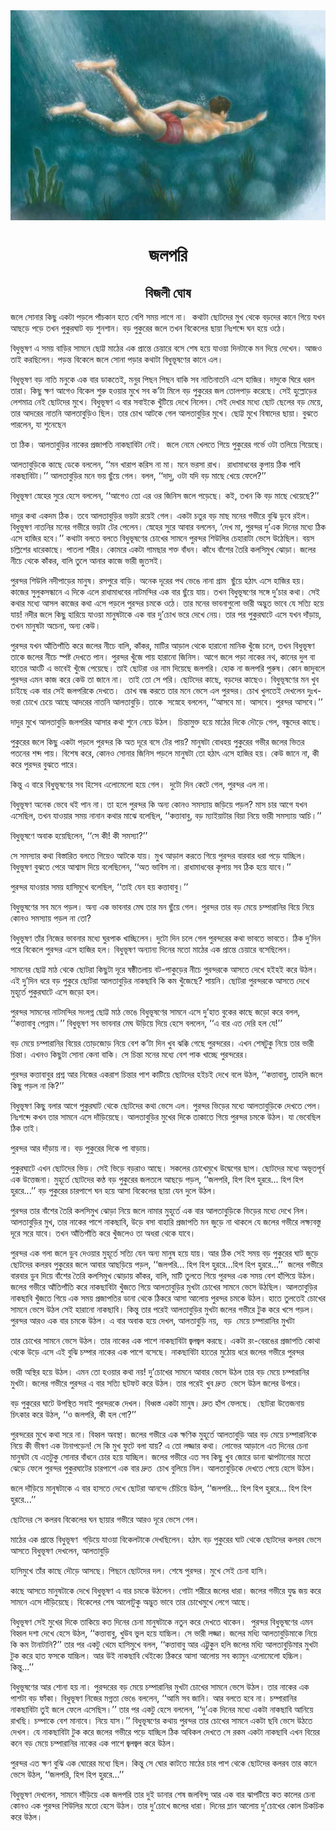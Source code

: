 <div align=center> <img src="./../../metadata/images/rabibasariya/জলপরি.jpg" align="center" ></div>
<h1 align=center>জলপরি</h1>
<h2 align=center>বিজলী ঘোষ</h2>
<div><p>&#x99C;&#x9B2;&#x9C7; &#x9B8;&#x9CB;&#x9A8;&#x9BE;&#x9B0; &#x995;&#x9BF;&#x99B;&#x9C1; &#x98F;&#x995;&#x99F;&#x9BE; &#x9AA;&#x9A1;&#x9BC;&#x9B2;&#x9C7; &#x9AA;&#x9BE;&#x981;&#x99A;&#x995;&#x9BE;&#x9A8; &#x9B9;&#x9A4;&#x9C7; &#x9AC;&#x9C7;&#x9B6;&#x9BF; &#x9B8;&#x9AE;&#x9AF;&#x9BC; &#x9B2;&#x9BE;&#x997;&#x9C7; &#x9A8;&#x9BE;&#x964;&#xA0; &#x995;&#x9A5;&#x9BE;&#x99F;&#x9BE; &#x99B;&#x9CB;&#x99F;&#x9A6;&#x9C7;&#x9B0; &#x9AE;&#x9C1;&#x996; &#x9A5;&#x9C7;&#x995;&#x9C7; &#x9AC;&#x9A1;&#x9BC;&#x9A6;&#x9C7;&#x9B0; &#x995;&#x9BE;&#x9A8;&#x9C7; &#x997;&#x9BF;&#x9AF;&#x9BC;&#x9C7; &#x9AF;&#x996;&#x9A8; &#x986;&#x99B;&#x9A1;&#x9BC;&#x9C7; &#x9AA;&#x9A1;&#x9BC;&#x9C7; &#x9A4;&#x996;&#x9A8; &#x9AA;&#x9C1;&#x995;&#x9C1;&#x9B0;&#x998;&#x9BE;&#x99F; &#x9AC;&#x9A1;&#x9BC; &#x9B6;&#x9C1;&#x9A8;&#x9B6;&#x9BE;&#x9A8;&#x964; &#x9AC;&#x9A1;&#x9BC; &#x9AA;&#x9C1;&#x995;&#x9C1;&#x9B0;&#x9C7;&#x9B0; &#x99C;&#x9B2;&#x9C7; &#x9A4;&#x996;&#x9A8; &#x9AC;&#x9BF;&#x995;&#x9C7;&#x9B2;&#x9C7;&#x9B0; &#x99B;&#x9BE;&#x9AF;&#x9BC;&#x9BE; &#x9A8;&#x9BF;&#x983;&#x9B6;&#x9AC;&#x9CD;&#x9A6;&#x9C7; &#x998;&#x9A8;&#xA0;&#x9B9;&#x9AF;&#x9BC;&#x9C7; &#x993;&#x9A0;&#x9C7;&#x964;</p><p>&#x9AC;&#x9BF;&#x9A7;&#x9C1;&#x9AD;&#x9C2;&#x9B7;&#x9A3; &#x98F; &#x9B8;&#x9AE;&#x9AF;&#x9BC; &#x9AC;&#x9BE;&#x9A1;&#x9BC;&#x9BF;&#x9B0; &#x9B8;&#x9BE;&#x9AE;&#x9A8;&#x9C7; &#x99B;&#x9CB;&#x99F;&#x9CD;&#x99F; &#x9AE;&#x9BE;&#x9A0;&#x9C7;&#x9B0; &#x98F;&#x995; &#x9AA;&#x9CD;&#x9B0;&#x9BE;&#x9A8;&#x9CD;&#x9A4;&#x9C7; &#x99A;&#x9C7;&#x9AF;&#x9BC;&#x9BE;&#x9B0;&#x9C7; &#x9AC;&#x9B8;&#x9C7; &#x9B6;&#x9C7;&#x9B7; &#x9B9;&#x9AF;&#x9BC;&#x9C7; &#x9AF;&#x9BE;&#x993;&#x9AF;&#x9BC;&#x9BE; &#x9A6;&#x9BF;&#x9A8;&#x99F;&#x9BE;&#x995;&#x9C7; &#x9AE;&#x9A8; &#x9A6;&#x9BF;&#x9AF;&#x9BC;&#x9C7; &#x9A6;&#x9C7;&#x996;&#x9C7;&#x9A8;&#x964; &#x986;&#x99C;&#x993; &#x9A4;&#x9BE;&#x987; &#x995;&#x9B0;&#x99B;&#x9BF;&#x9B2;&#x9C7;&#x9A8;&#x964; &#x9AA;&#x9A1;&#x9BC;&#x9A8;&#x9CD;&#x9A4; &#x9AC;&#x9BF;&#x995;&#x9C7;&#x9B2;&#x9C7; &#x99C;&#x9B2;&#x9C7; &#x9B8;&#x9CB;&#x9A8;&#x9BE; &#x9AA;&#x9A1;&#x9BC;&#x9BE;&#x9B0; &#x995;&#x9A5;&#x9BE;&#x99F;&#x9BE; &#x9AC;&#x9BF;&#x9A7;&#x9C1;&#x9AD;&#x9C2;&#x9B7;&#x9A3;&#x9C7;&#x9B0; &#x995;&#x9BE;&#x9A8;&#x9C7; &#x98F;&#x9B2;&#x964;</p><p>&#x9AC;&#x9BF;&#x9A7;&#x9C1;&#x9AD;&#x9C2;&#x9B7;&#x9A3; &#x9AC;&#x9A1;&#x9BC; &#x9A8;&#x9BE;&#x9A4;&#x9BF; &#x9AE;&#x9A8;&#x9C1;&#x995;&#x9C7; &#x98F;&#x995; &#x9AC;&#x9BE;&#x9B0; &#x9A1;&#x9BE;&#x995;&#x9A4;&#x9C7;&#x987;, &#x9AE;&#x9A8;&#x9C1;&#x9B0; &#x9AA;&#x9BF;&#x99B;&#x9A8; &#x9AA;&#x9BF;&#x99B;&#x9A8; &#x9AC;&#x9BE;&#x995;&#x9BF; &#x9B8;&#x9AC; &#x9A8;&#x9BE;&#x9A4;&#x9BF;&#x9A8;&#x9BE;&#x9A4;&#x9A8;&#x9BF; &#x98F;&#x9B8;&#x9C7; &#x9B9;&#x9BE;&#x99C;&#x9BF;&#x9B0;&#x964; &#x9A6;&#x9BE;&#x9A6;&#x9C1;&#x995;&#x9C7; &#x998;&#x9BF;&#x9B0;&#x9C7; &#x9A7;&#x9B0;&#x9B2; &#x9A4;&#x9BE;&#x9B0;&#x9BE;&#x964; &#x995;&#x9BF;&#x99B;&#x9C1; &#x995;&#x9CD;&#x9B7;&#x9A3; &#x986;&#x997;&#x9C7;&#x993; &#x9AC;&#x9BF;&#x995;&#x9C7;&#x9B2; &#x9B6;&#x9C1;&#x9B0;&#x9C1; &#x9B9;&#x993;&#x9AF;&#x9BC;&#x9BE;&#x9B0; &#x9AE;&#x9C1;&#x996;&#x9C7; &#x9B8;&#x9AC; &#x995;&#x2019;&#x99F;&#x9BE; &#x9AE;&#x9BF;&#x9B2;&#x9C7; &#x9AC;&#x9A1;&#x9BC; &#x9AA;&#x9C1;&#x995;&#x9C1;&#x9B0;&#x9C7;&#x9B0; &#x99C;&#x9B2; &#x9A4;&#x9CB;&#x9B2;&#x9AA;&#x9BE;&#x9A1;&#x9BC; &#x995;&#x9B0;&#x9C7;&#x99B;&#x9C7;&#x964; &#x9B8;&#x9C7;&#x987; &#x9B9;&#x9C1;&#x9B2;&#x9CD;&#x9B2;&#x9CB;&#x9A1;&#x9BC;&#x9C7;&#x9B0; &#x9B2;&#x9C7;&#x9B6;&#x9AE;&#x9BE;&#x9A4;&#x9CD;&#x9B0; &#x9A8;&#x9C7;&#x987; &#x99B;&#x9CB;&#x99F;&#x9A6;&#x9C7;&#x9B0; &#x9AE;&#x9C1;&#x996;&#x9C7;&#x964; &#x9AC;&#x9BF;&#x9A7;&#x9C1;&#x9AD;&#x9C2;&#x9B7;&#x9A3; &#x98F; &#x9AC;&#x9BE;&#x9B0; &#x9B8;&#x9AC;&#x9BE;&#x987;&#x995;&#x9C7; &#x996;&#x9C1;&#x981;&#x99F;&#x9BF;&#x9AF;&#x9BC;&#x9C7; &#x9A6;&#x9C7;&#x996;&#x9C7; &#x9A8;&#x9BF;&#x9B2;&#x9C7;&#x9A8;&#x964; &#x9B8;&#x9C7;&#x987; &#x9A6;&#x9C7;&#x996;&#x9BE;&#x9B0; &#x9AE;&#x9A7;&#x9CD;&#x9AF;&#x9C7; &#x99B;&#x9CB;&#x99F; &#x99B;&#x9C7;&#x9B2;&#x9C7;&#x9B0; &#x9AC;&#x9A1;&#x9BC; &#x9AE;&#x9C7;&#x9AF;&#x9BC;&#x9C7;, &#x9A4;&#x9BE;&#x9B0; &#x986;&#x9A6;&#x9B0;&#x9C7;&#x9B0; &#x9A8;&#x9BE;&#x9A4;&#x9A8;&#x9BF; &#x986;&#x9B2;&#x9A4;&#x9BE;&#x9AC;&#x9C1;&#x9A1;&#x9BC;&#x9BF;&#x993; &#x99B;&#x9BF;&#x9B2;&#x964; &#x9A4;&#x9BE;&#x9B0; &#x99A;&#x9CB;&#x996; &#x986;&#x99F;&#x995;&#x9C7; &#x997;&#x9C7;&#x9B2; &#x986;&#x9B2;&#x9A4;&#x9BE;&#x9AC;&#x9C1;&#x9A1;&#x9BC;&#x9BF;&#x9B0; &#x9AE;&#x9C1;&#x996;&#x9C7;&#x964; &#x99B;&#x9CB;&#x99F;&#x9CD;&#x99F; &#x9AE;&#x9C1;&#x996;&#x9C7; &#x9AC;&#x9BF;&#x9B7;&#x9BE;&#x9A6;&#x9C7;&#x9B0; &#x99B;&#x9BE;&#x9AF;&#x9BC;&#x9BE;&#x964; &#x9AC;&#x9C1;&#x99D;&#x9A4;&#x9C7; &#x9AA;&#x9BE;&#x9B0;&#x9B2;&#x9C7;&#x9A8;, &#x9AF;&#x9BE; &#x9B6;&#x9C1;&#x9A8;&#x9C7;&#x99B;&#x9C7;&#x9A8;&#xA0;</p><p>&#x9A4;&#x9BE; &#x9A0;&#x9BF;&#x995;&#x964; &#x986;&#x9B2;&#x9A4;&#x9BE;&#x9AC;&#x9C1;&#x9A1;&#x9BC;&#x9BF;&#x9B0; &#x9A8;&#x9BE;&#x995;&#x9C7;&#x9B0; &#x9AA;&#x9CD;&#x9B0;&#x99C;&#x9BE;&#x9AA;&#x9A4;&#x9BF; &#x9A8;&#x9BE;&#x995;&#x99B;&#x9BE;&#x9AC;&#x9BF;&#x99F;&#x9BE; &#x9A8;&#x9C7;&#x987;&#x964;&#xA0; &#x99C;&#x9B2;&#x9C7; &#x9A8;&#x9C7;&#x9AE;&#x9C7; &#x996;&#x9C7;&#x9B2;&#x9A4;&#x9C7; &#x997;&#x9BF;&#x9DF;&#x9C7; &#x9AA;&#x9C1;&#x995;&#x9C1;&#x9B0;&#x9C7;&#x9B0; &#x997;&#x9B0;&#x9CD;&#x9AD;&#x9C7; &#x993;&#x99F;&#x9BE; &#x9A4;&#x9B2;&#x9BF;&#x9DF;&#x9C7; &#x997;&#x9BF;&#x9DF;&#x9C7;&#x99B;&#x9C7;&#x964;</p><p>&#x986;&#x9B2;&#x9A4;&#x9BE;&#x9AC;&#x9C1;&#x9A1;&#x9BC;&#x9BF;&#x995;&#x9C7; &#x995;&#x9BE;&#x99B;&#x9C7; &#x9A1;&#x9C7;&#x995;&#x9C7; &#x9AC;&#x9B2;&#x9B2;&#x9C7;&#x9A8;, &#x2018;&#x2018;&#x9AE;&#x9A8; &#x996;&#x9BE;&#x9B0;&#x9BE;&#x9AA; &#x995;&#x9B0;&#x9BF;&#x9B8; &#x9A8;&#x9BE; &#x9AE;&#x9BE;&#x964; &#x9AE;&#x9A8;&#x9C7; &#x9AD;&#x9B0;&#x9B8;&#x9BE; &#x9B0;&#x9BE;&#x996;&#x964;&#xA0; &#x9B0;&#x9BE;&#x9A7;&#x9BE;&#x9AE;&#x9BE;&#x9A7;&#x9AC;&#x9C7;&#x9B0; &#x995;&#x9C3;&#x9AA;&#x9BE;&#x9AF;&#x9BC; &#x9A0;&#x9BF;&#x995; &#x9AA;&#x9BE;&#x9AC;&#x9BF; &#x9A8;&#x9BE;&#x995;&#x99B;&#x9BE;&#x9AC;&#x9BF;&#x99F;&#x9BE;&#x964;&#x2019;&#x2019; &#x986;&#x9B2;&#x9A4;&#x9BE;&#x9AC;&#x9C1;&#x9A1;&#x9BC;&#x9BF;&#x9B0; &#x9AE;&#x9A8;&#x9C7; &#x9AD;&#x9AF;&#x9BC; &#x99B;&#x9C1;&#x981;&#x9AF;&#x9BC;&#x9C7; &#x997;&#x9C7;&#x9B2;&#x964; &#x9AC;&#x9B2;&#x9B2;, &#x2018;&#x2018;&#x9A6;&#x9BE;&#x9A6;&#x9C1;, &#x993;&#x99F;&#x9BE; &#x9AF;&#x9A6;&#x9BF; &#x9AC;&#x9A1;&#x9BC; &#x9AE;&#x9BE;&#x99B;&#x9C7; &#x996;&#x9C7;&#x9AF;&#x9BC;&#x9C7; &#x9AB;&#x9C7;&#x9B2;&#x9C7;?&#x2019;&#x2019;</p><p>&#x9AC;&#x9BF;&#x9A7;&#x9C1;&#x9AD;&#x9C2;&#x9B7;&#x9A3; &#x9B8;&#x9CD;&#x9A8;&#x9C7;&#x9B9;&#x9C7;&#x9B0; &#x9B8;&#x9C1;&#x9B0;&#x9C7; &#x9B9;&#x9C7;&#x9B8;&#x9C7; &#x9AC;&#x9B2;&#x9B2;&#x9C7;&#x9A8;, &#x2018;&#x2018;&#x986;&#x997;&#x9C7;&#x993; &#x9A4;&#x9CB; &#x98F;&#x9B0; &#x993;&#x9B0; &#x99C;&#x9BF;&#x9A8;&#x9BF;&#x9B8; &#x99C;&#x9B2;&#x9C7; &#x9AA;&#x9A1;&#x9BC;&#x9C7;&#x99B;&#x9C7;&#x964; &#x995;&#x987;, &#x9A4;&#x996;&#x9A8; &#x995;&#x9BF; &#x9AC;&#x9A1;&#x9BC; &#x9AE;&#x9BE;&#x99B;&#x9C7; &#x996;&#x9C7;&#x9AF;&#x9BC;&#x9C7;&#x99B;&#x9C7;?&#x2019;&#x2019;</p><p>&#x9A6;&#x9BE;&#x9A6;&#x9C1;&#x9B0; &#x995;&#x9A5;&#x9BE; &#x98F;&#x995;&#x9A6;&#x9AE; &#x9A0;&#x9BF;&#x995;&#x964; &#x9A4;&#x9AC;&#x9C7; &#x986;&#x9B2;&#x9A4;&#x9BE;&#x9AC;&#x9C1;&#x9A1;&#x9BC;&#x9BF;&#x9B0; &#x9AD;&#x9AF;&#x9BC;&#x99F;&#x9BE; &#x9B0;&#x9AF;&#x9BC;&#x9C7;&#x987; &#x997;&#x9C7;&#x9B2;&#x964; &#x98F;&#x995;&#x99F;&#x9BE; &#x99A;&#x9A4;&#x9C1;&#x9B0; &#x9AC;&#x9A1;&#x9BC; &#x9AE;&#x9BE;&#x99B; &#x9AE;&#x9A8;&#x9C7;&#x9B0; &#x997;&#x9AD;&#x9C0;&#x9B0;&#x9C7; &#x9AC;&#x9C1;&#x99D;&#x9BF; &#x9A1;&#x9C1;&#x9AC;&#x9C7; &#x9B0;&#x987;&#x9B2;&#x964; &#x9AC;&#x9BF;&#x9A7;&#x9C1;&#x9AD;&#x9C2;&#x9B7;&#x9A3; &#x9A8;&#x9BE;&#x9A4;&#x9A8;&#x9BF;&#x9B0; &#x9AE;&#x9A8;&#x9C7;&#x9B0; &#x997;&#x9AD;&#x9C0;&#x9B0;&#x9C7; &#x9AD;&#x9AF;&#x9BC;&#x99F;&#x9BE; &#x99F;&#x9C7;&#x9B0; &#x9AA;&#x9C7;&#x9B2;&#x9C7;&#x9A8;&#x964; &#x9B8;&#x9CD;&#x9A8;&#x9C7;&#x9B9;&#x9C7;&#x9B0; &#x9B8;&#x9C1;&#x9B0;&#x9C7; &#x986;&#x9AC;&#x9BE;&#x9B0; &#x9AC;&#x9B2;&#x9B2;&#x9C7;&#x9A8;, &#x2018;&#x9A6;&#x9C7;&#x996; &#x9AE;&#x9BE;, &#x9AA;&#x9C1;&#x9B0;&#x9A8;&#x9CD;&#x9A6;&#x9B0; &#x9A6;&#x9C1;&#x2019;&#x98F;&#x995; &#x9A6;&#x9BF;&#x9A8;&#x9C7;&#x9B0; &#x9AE;&#x9A7;&#x9CD;&#x9AF;&#x9C7; &#x9A0;&#x9BF;&#x995; &#x98F;&#x9B8;&#x9C7; &#x9B9;&#x9BE;&#x99C;&#x9BF;&#x9B0; &#x9B9;&#x9AC;&#x9C7;&#x964;&#x2019;&#x2019; &#x995;&#x9A5;&#x9BE;&#x99F;&#x9BE; &#x9AC;&#x9B2;&#x9A4;&#x9C7; &#x9AC;&#x9B2;&#x9A4;&#x9C7; &#x9AC;&#x9BF;&#x9A7;&#x9C1;&#x9AD;&#x9C2;&#x9B7;&#x9A3;&#x9C7;&#x9B0; &#x99A;&#x9CB;&#x996;&#x9C7;&#x9B0; &#x9B8;&#x9BE;&#x9AE;&#x9A8;&#x9C7; &#x9AA;&#x9C1;&#x9B0;&#x9A8;&#x9CD;&#x9A6;&#x9B0; &#x9B6;&#x9BF;&#x989;&#x9B2;&#x9BF;&#x9B0; &#x99A;&#x9C7;&#x9B9;&#x9BE;&#x9B0;&#x9BE;&#x99F;&#x9BE; &#x9AD;&#x9C7;&#x9B8;&#x9C7; &#x989;&#x9A0;&#x9C7;&#x99B;&#x9BF;&#x9B2;&#x964; &#x9AC;&#x9AF;&#x9BC;&#x9B8; &#x99A;&#x9B2;&#x9CD;&#x9B2;&#x9BF;&#x9B6;&#x9C7;&#x9B0; &#x9A7;&#x9BE;&#x9B0;&#x9C7;&#x995;&#x9BE;&#x99B;&#x9C7;&#x964; &#x9AA;&#x9BE;&#x9A4;&#x9B2;&#x9BE; &#x9B6;&#x9B0;&#x9C0;&#x9B0;&#x964; &#x995;&#x9CB;&#x9AE;&#x9B0;&#x9C7; &#x98F;&#x995;&#x99F;&#x9BE; &#x997;&#x9BE;&#x9AE;&#x99B;&#x9BE;&#x9B0; &#x9B6;&#x995;&#x9CD;&#x9A4; &#x9AC;&#x9BE;&#x981;&#x9A7;&#x9A8;&#x964; &#x995;&#x9BE;&#x981;&#x9A7;&#x9C7; &#x9AC;&#x9BE;&#x981;&#x9B6;&#x9C7;&#x9B0; &#x9A4;&#x9C8;&#x9B0;&#x9BF; &#x995;&#x9B2;&#x9B8;&#x9BF;&#x9AE;&#x9C1;&#x996; &#x99D;&#x9CB;&#x9DC;&#x9BE;&#x964; &#x99C;&#x9B2;&#x9C7;&#x9B0; &#x9A8;&#x9C0;&#x99A;&#x9C7; &#x9A5;&#x9C7;&#x995;&#x9C7; &#x995;&#x9BE;&#x981;&#x995;&#x9B0;, &#x9AC;&#x9BE;&#x9B2;&#x9BF; &#x9A4;&#x9C1;&#x9B2;&#x9C7; &#x986;&#x9A8;&#x9BE;&#x9B0; &#x995;&#x9BE;&#x99C;&#x9C7; &#x9AD;&#x9BE;&#x9B0;&#x9C0; &#x99C;&#x9C1;&#x9A4;&#x9B8;&#x987;&#x964;</p><p>&#x9AA;&#x9C1;&#x9B0;&#x9A8;&#x9CD;&#x9A6;&#x9B0; &#x9B6;&#x9BF;&#x989;&#x9B2;&#x9BF; &#x9A8;&#x9A6;&#x9C0;&#x9AA;&#x9BE;&#x9A1;&#x9BC;&#x9C7;&#x9B0; &#x9AE;&#x9BE;&#x9A8;&#x9C1;&#x9B7;&#x964; &#x9B0;&#x9B8;&#x9AA;&#x9C1;&#x9B0;&#x9C7; &#x9AC;&#x9BE;&#x9A1;&#x9BC;&#x9BF;&#x964; &#x985;&#x9A8;&#x9C7;&#x995; &#x9A6;&#x9C2;&#x9B0;&#x9C7;&#x9B0; &#x9AA;&#x9A5; &#x9AD;&#x9C7;&#x999;&#x9C7; &#x9A8;&#x9BE;&#x9A8;&#x9BE; &#x997;&#x9CD;&#x9B0;&#x9BE;&#x9AE;&#xA0; &#x99B;&#x9C1;&#x981;&#x9AF;&#x9BC;&#x9C7; &#x9B9;&#x9A0;&#x9BE;&#x9CE; &#x98F;&#x9B8;&#x9C7; &#x9B9;&#x9BE;&#x99C;&#x9BF;&#x9B0; &#x9B9;&#x9AF;&#x9BC;&#x200C;&#x964; &#x995;&#x9BE;&#x99C;&#x9C7;&#x9B0; &#x9B8;&#x9C1;&#x9B2;&#x9C1;&#x995;&#x9B8;&#x9A8;&#x9CD;&#x9A7;&#x9BE;&#x9A8;&#x9C7; &#x98F; &#x9A6;&#x9BF;&#x995;&#x9C7; &#x98F;&#x9B2;&#x9C7; &#x9B0;&#x9BE;&#x9A7;&#x9BE;&#x9AE;&#x9BE;&#x9A7;&#x9AC;&#x9C7;&#x9B0; &#x9A8;&#x9BE;&#x99F;&#x9AE;&#x9A8;&#x9CD;&#x9A6;&#x9BF;&#x9B0; &#x98F;&#x995; &#x9AC;&#x9BE;&#x9B0; &#x99B;&#x9C1;&#x981;&#x9AF;&#x9BC;&#x9C7; &#x9AF;&#x9BE;&#x9AF;&#x9BC;&#x964; &#x9A4;&#x996;&#x9A8; &#x9AC;&#x9BF;&#x9A7;&#x9C1;&#x9AD;&#x9C2;&#x9B7;&#x9A3;&#x9C7;&#x9B0; &#x9B8;&#x999;&#x9CD;&#x997;&#x9C7; &#x9A6;&#x9C1;&#x2019;&#x99A;&#x9BE;&#x9B0; &#x995;&#x9A5;&#x9BE;&#x964; &#x9B8;&#x9C7;&#x987; &#x995;&#x9A5;&#x9BE;&#x9B0; &#x9AE;&#x9A7;&#x9CD;&#x9AF;&#x9C7; &#x986;&#x9B8;&#x9B2; &#x995;&#x9BE;&#x99C;&#x9C7;&#x9B0; &#x995;&#x9A5;&#x9BE; &#x98F;&#x9B8;&#x9C7; &#x9AA;&#x9A1;&#x9BC;&#x9B2;&#x9C7; &#x9AA;&#x9C1;&#x9B0;&#x9A8;&#x9CD;&#x9A6;&#x9B0; &#x99A;&#x9AE;&#x995;&#x9C7; &#x993;&#x9A0;&#x9C7;&#x964; &#x9A4;&#x9BE;&#x9B0; &#x9AE;&#x9A8;&#x9C7;&#x9B0; &#x9AD;&#x9BE;&#x9AC;&#x9A8;&#x9BE;&#x997;&#x9C1;&#x9B2;&#x9CB; &#x9AD;&#x9BE;&#x9B0;&#x9C0; &#x985;&#x9A6;&#x9CD;&#x9AD;&#x9C1;&#x9A4; &#x9AD;&#x9BE;&#x9AC;&#x9C7; &#x9AF;&#x9C7; &#x9B8;&#x9A4;&#x9CD;&#x9AF;&#x9BF; &#x9B9;&#x9AF;&#x9BC;&#x9C7; &#x9AF;&#x9BE;&#x9AF;&#x9BC;! &#x9A8;&#x9A6;&#x9C0;&#x9B0; &#x99C;&#x9B2;&#x9C7; &#x995;&#x9BF;&#x99B;&#x9C1; &#x9B9;&#x9BE;&#x9B0;&#x9BF;&#x9DF;&#x9C7; &#x9AF;&#x9BE;&#x993;&#x9DF;&#x9BE; &#x9AE;&#x9BE;&#x9A8;&#x9C1;&#x9B7;&#x99F;&#x9BE;&#x995;&#x9C7; &#x98F;&#x995; &#x9AC;&#x9BE;&#x9B0; &#x9A6;&#x9C1;&#x2019;&#x99A;&#x9CB;&#x996; &#x9AD;&#x9B0;&#x9C7; &#x9A6;&#x9C7;&#x996;&#x9C7; &#x9A8;&#x9C7;&#x9AF;&#x9BC;&#x964; &#x9A4;&#x9BE;&#x9B0; &#x9AA;&#x9B0; &#x9AA;&#x9C1;&#x995;&#x9C1;&#x9B0;&#x998;&#x9BE;&#x99F;&#x9C7; &#x98F;&#x9B8;&#x9C7; &#x9AF;&#x996;&#x9A8; &#x9A6;&#x9BE;&#x981;&#x9A1;&#x9BC;&#x9BE;&#x9AF;&#x9BC;, &#x9A4;&#x996;&#x9A8; &#x9AE;&#x9BE;&#x9A8;&#x9C1;&#x9B7;&#x99F;&#x9BE; &#x985;&#x99A;&#x9C7;&#x9A8;&#x9BE;, &#x985;&#x9A8;&#x9CD;&#x9AF; &#x995;&#x9C7;&#x989;&#x964;&#xA0;</p><p>&#x9AA;&#x9C1;&#x9B0;&#x9A8;&#x9CD;&#x9A6;&#x9B0; &#x9AF;&#x996;&#x9A8; &#x986;&#x981;&#x9A4;&#x9BF;&#x9AA;&#x9BE;&#x981;&#x9A4;&#x9BF; &#x995;&#x9B0;&#x9C7; &#x99C;&#x9B2;&#x9C7;&#x9B0; &#x9A8;&#x9C0;&#x99A;&#x9C7; &#x9AC;&#x9BE;&#x9B2;&#x9BF;, &#x995;&#x9BE;&#x981;&#x995;&#x9B0;, &#x9AE;&#x9BE;&#x99F;&#x9BF;&#x9B0; &#x986;&#x9A1;&#x9BC;&#x9BE;&#x9B2; &#x9A5;&#x9C7;&#x995;&#x9C7; &#x9B9;&#x9BE;&#x9B0;&#x9BE;&#x9A8;&#x9CB; &#x9AE;&#x9BE;&#x9A8;&#x9BF;&#x995; &#x996;&#x9C1;&#x981;&#x99C;&#x9C7; &#x99A;&#x9B2;&#x9C7;, &#x9A4;&#x996;&#x9A8; &#x9AC;&#x9BF;&#x9A7;&#x9C1;&#x9AD;&#x9C2;&#x9B7;&#x9A3; &#x9A4;&#x9BE;&#x995;&#x9C7; &#x99C;&#x9B2;&#x9C7;&#x9B0; &#x9A8;&#x9C0;&#x99A;&#x9C7; &#x9B8;&#x9CD;&#x9AA;&#x9B7;&#x9CD;&#x99F; &#x9A6;&#x9C7;&#x996;&#x9A4;&#x9C7; &#x9AA;&#x9BE;&#x9A8;&#x964; &#x9AA;&#x9C1;&#x9B0;&#x9A8;&#x9CD;&#x9A6;&#x9B0; &#x996;&#x9C1;&#x981;&#x99C;&#x9C7; &#x9AA;&#x9BE;&#x9AF;&#x9BC; &#x9B9;&#x9BE;&#x9B0;&#x9BE;&#x9A8;&#x9CB; &#x99C;&#x9BF;&#x9A8;&#x9BF;&#x9B8;&#x964; &#x986;&#x997;&#x9C7; &#x99C;&#x9B2;&#x9C7; &#x9AA;&#x9A1;&#x9BC;&#x9BE; &#x9A8;&#x9BE;&#x995;&#x9C7;&#x9B0; &#x9A8;&#x9A5;, &#x995;&#x9BE;&#x9A8;&#x9C7;&#x9B0; &#x9A6;&#x9C1;&#x9B2; &#x9AC;&#x9BE; &#x9B9;&#x9BE;&#x9A4;&#x9C7;&#x9B0; &#x986;&#x982;&#x99F;&#x9BF; &#x98F; &#x9AD;&#x9BE;&#x9AC;&#x9C7;&#x987; &#x996;&#x9C1;&#x981;&#x99C;&#x9C7; &#x9AA;&#x9C7;&#x9AF;&#x9BC;&#x9C7;&#x99B;&#x9C7;&#x964; &#x9A4;&#x9BE;&#x987; &#x99B;&#x9CB;&#x99F;&#x9B0;&#x9BE; &#x993;&#x9B0; &#x9A8;&#x9BE;&#x9AE; &#x9A6;&#x9BF;&#x9DF;&#x9C7;&#x99B;&#x9C7; &#x99C;&#x9B2;&#x9AA;&#x9B0;&#x9BF;&#x964; &#x9B9;&#x9CB;&#x995; &#x9A8;&#x9BE; &#x99C;&#x9B2;&#x9AA;&#x9B0;&#x9BF; &#x9AA;&#x9C1;&#x9B0;&#x9C1;&#x9B7;&#x964; &#x995;&#x9CB;&#x9A8; &#x99C;&#x9BE;&#x9A6;&#x9C1;&#x9AC;&#x9B2;&#x9C7; &#x9AA;&#x9C1;&#x9B0;&#x9A8;&#x9CD;&#x9A6;&#x9B0; &#x98F;&#x9AE;&#x9A8; &#x995;&#x9BE;&#x99C; &#x995;&#x9B0;&#x9C7; &#x995;&#x9C7;&#x989; &#x9A4;&#x9BE; &#x99C;&#x9BE;&#x9A8;&#x9C7; &#x9A8;&#x9BE;&#x964;&#xA0; &#x9A4;&#x9BE;&#x987; &#x9A4;&#x9CB; &#x9B8;&#x9C7; &#x9AA;&#x9B0;&#x9BF;&#x964; &#x99B;&#x9CB;&#x99F;&#x9A6;&#x9C7;&#x9B0; &#x995;&#x9BE;&#x99B;&#x9C7;, &#x9AC;&#x9A1;&#x9BC;&#x9A6;&#x9C7;&#x9B0; &#x995;&#x9BE;&#x99B;&#x9C7;&#x993;&#x964; &#x9AC;&#x9BF;&#x9A7;&#x9C1;&#x9AD;&#x9C2;&#x9B7;&#x9A3;&#x9C7;&#x9B0; &#x9AE;&#x9A8; &#x996;&#x9C1;&#x9AC; &#x99A;&#x9BE;&#x987;&#x99B;&#x9C7; &#x98F;&#x995; &#x9AC;&#x9BE;&#x9B0; &#x9B8;&#x9C7;&#x987; &#x99C;&#x9B2;&#x9AA;&#x9B0;&#x9BF;&#x995;&#x9C7; &#x9A6;&#x9C7;&#x996;&#x9A4;&#x9C7;&#x964;&#xA0; &#x99A;&#x9CB;&#x996; &#x9AC;&#x9A8;&#x9CD;&#x9A7; &#x995;&#x9B0;&#x9A4;&#x9C7; &#x9A4;&#x9BE;&#x9B0; &#x9AE;&#x9A8;&#x9C7; &#x9AD;&#x9C7;&#x9B8;&#x9C7; &#x98F;&#x9B2; &#x9AA;&#x9C1;&#x9B0;&#x9A8;&#x9CD;&#x9A6;&#x9B0;&#x964; &#x99A;&#x9CB;&#x996; &#x996;&#x9C1;&#x9B2;&#x9A4;&#x9C7;&#x987; &#x9A6;&#x9C7;&#x996;&#x9B2;&#x9C7;&#x9A8; &#x9A6;&#x9C1;&#x983;&#x996;-&#x9AD;&#x9B0;&#x9BE; &#x99A;&#x9CB;&#x996;&#x9C7; &#x99A;&#x9C7;&#x9DF;&#x9C7; &#x986;&#x99B;&#x9C7; &#x986;&#x9A6;&#x9B0;&#x9C7;&#x9B0; &#x9A8;&#x9BE;&#x9A4;&#x9A8;&#x9BF; &#x986;&#x9B2;&#x9A4;&#x9BE;&#x9AC;&#x9C1;&#x9A1;&#x9BC;&#x9BF;&#x964; &#x9A4;&#x9BE;&#x995;&#x9C7;&#xA0; &#x9B8;&#x9B8;&#x9CD;&#x9A8;&#x9C7;&#x9B9;&#x9C7; &#x9AC;&#x9B2;&#x9B2;&#x9C7;&#x9A8;, &#x2018;&#x2018;&#x986;&#x9B8;&#x9AC;&#x9C7; &#x9AE;&#x9BE;&#x964; &#x986;&#x9B8;&#x9AC;&#x9C7;&#x964; &#x9AA;&#x9C1;&#x9B0;&#x9A8;&#x9CD;&#x9A6;&#x9B0; &#x986;&#x9B8;&#x9AC;&#x9C7;&#x964;&#x2019;&#x2019;</p><p>&#x9A6;&#x9BE;&#x9A6;&#x9C1;&#x9B0; &#x9AE;&#x9C1;&#x996;&#x9C7; &#x986;&#x9B2;&#x9A4;&#x9BE;&#x9AC;&#x9C1;&#x9A1;&#x9BC;&#x9BF; &#x99C;&#x9B2;&#x9AA;&#x9B0;&#x9BF;&#x9B0; &#x986;&#x9B8;&#x9BE;&#x9B0; &#x995;&#x9A5;&#x9BE; &#x9B6;&#x9C1;&#x9A8;&#x9C7; &#x9A8;&#x9C7;&#x99A;&#x9C7; &#x989;&#x9A0;&#x9B2;&#x964;&#xA0; &#x99A;&#x9BF;&#x9A8;&#x9CD;&#x9A4;&#x9BE;&#x9AE;&#x9C1;&#x995;&#x9CD;&#x9A4; &#x9B9;&#x9DF;&#x9C7; &#x9AE;&#x9BE;&#x9A0;&#x9C7;&#x9B0; &#x9A6;&#x9BF;&#x995;&#x9C7; &#x9A6;&#x9CC;&#x9A1;&#x9BC;&#x9C7; &#x997;&#x9C7;&#x9B2;, &#x9AC;&#x9A8;&#x9CD;&#x9A7;&#x9C1;&#x9A6;&#x9C7;&#x9B0; &#x995;&#x9BE;&#x99B;&#x9C7;&#x964;</p><p>&#x9AA;&#x9C1;&#x995;&#x9C1;&#x9B0;&#x9C7;&#x9B0; &#x99C;&#x9B2;&#x9C7; &#x995;&#x9BF;&#x99B;&#x9C1; &#x98F;&#x995;&#x99F;&#x9BE; &#x9AA;&#x9A1;&#x9BC;&#x9B2;&#x9C7; &#x9AA;&#x9C1;&#x9B0;&#x9A8;&#x9CD;&#x9A6;&#x9B0; &#x995;&#x9BF; &#x985;&#x9A4; &#x9A6;&#x9C2;&#x9B0;&#x9C7; &#x9AC;&#x9B8;&#x9C7; &#x99F;&#x9C7;&#x9B0; &#x9AA;&#x9BE;&#x9AF;&#x9BC;? &#x9AE;&#x9BE;&#x9A8;&#x9C1;&#x9B7;&#x99F;&#x9BE; &#x9AC;&#x9CB;&#x9A7;&#x9B9;&#x9AF;&#x9BC; &#x9AA;&#x9C1;&#x995;&#x9C1;&#x9B0;&#x9C7;&#x9B0; &#x997;&#x9AD;&#x9C0;&#x9B0; &#x99C;&#x9B2;&#x9C7;&#x9B0; &#x9AD;&#x9BF;&#x9A4;&#x9B0; &#x9AA;&#x9A4;&#x9A8;&#x9C7;&#x9B0; &#x9B6;&#x9AC;&#x9CD;&#x9A6; &#x9AA;&#x9BE;&#x9AF;&#x9BC;&#x964; &#x9AC;&#x9BF;&#x9B6;&#x9C7;&#x9B7; &#x995;&#x9B0;&#x9C7;, &#x995;&#x9CB;&#x9A8;&#x993; &#x9B8;&#x9CB;&#x9A8;&#x9BE;&#x9B0; &#x99C;&#x9BF;&#x9A8;&#x9BF;&#x9B8; &#x9AA;&#x9A1;&#x9BC;&#x9B2;&#x9C7; &#x9AE;&#x9BE;&#x9A8;&#x9C1;&#x9B7;&#x99F;&#x9BE; &#x9A4;&#x9CB; &#x9B9;&#x9A0;&#x9BE;&#x9CE; &#x98F;&#x9B8;&#x9C7; &#x9B9;&#x9BE;&#x99C;&#x9BF;&#x9B0; &#x9B9;&#x9AF;&#x9BC;&#x964; &#x995;&#x9C7;&#x989; &#x99C;&#x9BE;&#x9A8;&#x9C7; &#x9A8;&#x9BE;, &#x995;&#x9C0; &#x995;&#x9B0;&#x9C7; &#x9AA;&#x9C1;&#x9B0;&#x9A8;&#x9CD;&#x9A6;&#x9B0; &#x9AC;&#x9C1;&#x99D;&#x9A4;&#x9C7; &#x9AA;&#x9BE;&#x9B0;&#x9C7;&#x964;</p><p>&#x995;&#x9BF;&#x9A8;&#x9CD;&#x9A4;&#x9C1; &#x98F; &#x9AC;&#x9BE;&#x9B0;&#x9C7; &#x9AC;&#x9BF;&#x9A7;&#x9C1;&#x9AD;&#x9C2;&#x9B7;&#x9A3;&#x9C7;&#x9B0; &#x9B8;&#x9AC; &#x9B9;&#x9BF;&#x9B8;&#x9C7;&#x9AC; &#x98F;&#x9B2;&#x9CB;&#x9AE;&#x9C7;&#x9B2;&#x9CB; &#x9B9;&#x9AF;&#x9BC;&#x9C7; &#x997;&#x9C7;&#x9B2;&#x964;&#xA0; &#x9A6;&#x9C1;&#x99F;&#x9CB; &#x9A6;&#x9BF;&#x9A8; &#x995;&#x9C7;&#x99F;&#x9C7; &#x997;&#x9C7;&#x9B2;, &#x9AA;&#x9C1;&#x9B0;&#x9A8;&#x9CD;&#x9A6;&#x9B0; &#x98F;&#x9B2; &#x9A8;&#x9BE;&#x964;</p><p>&#x9AC;&#x9BF;&#x9A7;&#x9C1;&#x9AD;&#x9C2;&#x9B7;&#x9A3; &#x985;&#x9A8;&#x9C7;&#x995; &#x9AD;&#x9C7;&#x9AC;&#x9C7; &#x9A5;&#x987; &#x9AA;&#x9BE;&#x9A8; &#x9A8;&#x9BE;&#x964; &#x9A4;&#x9BE; &#x9B9;&#x9B2;&#x9C7; &#x9AA;&#x9C1;&#x9B0;&#x9A8;&#x9CD;&#x9A6;&#x9B0; &#x995;&#x9BF; &#x985;&#x9A8;&#x9CD;&#x9AF; &#x995;&#x9CB;&#x9A8;&#x993; &#x9B8;&#x9AE;&#x9B8;&#x9CD;&#x9AF;&#x9BE;&#x9AF;&#x9BC; &#x99C;&#x9A1;&#x9BC;&#x9BF;&#x9AF;&#x9BC;&#x9C7; &#x9AA;&#x9A1;&#x9BC;&#x9B2;? &#x9AE;&#x9BE;&#x9B8; &#x99A;&#x9BE;&#x9B0; &#x986;&#x997;&#x9C7; &#x9AF;&#x996;&#x9A8; &#x98F;&#x9B8;&#x9C7;&#x99B;&#x9BF;&#x9B2;, &#x9A4;&#x996;&#x9A8; &#x9AF;&#x9BE;&#x993;&#x9DF;&#x9BE;&#x9B0; &#x9B8;&#x9AE;&#x9AF;&#x9BC; &#x9A8;&#x9BE;&#x9A8;&#x9BE;&#x9A8; &#x995;&#x9A5;&#x9BE;&#x9B0; &#x9AE;&#x9BE;&#x99D;&#x9C7; &#x9AC;&#x9B2;&#x9C7;&#x99B;&#x9BF;&#x9B2;, &#x2018;&#x2018;&#x995;&#x9A4;&#x9CD;&#x9A4;&#x9BE;&#x9AC;&#x9BE;&#x9AC;&#x9C1;, &#x9AC;&#x9A1;&#x9BC; &#x9AE;&#x9CD;&#x9AF;&#x9BE;&#x987;&#x9AF;&#x9BC;&#x9BE;&#x99F;&#x9BE;&#x9B0; &#x9AC;&#x9BF;&#x9AF;&#x9BC;&#x9BE; &#x9A8;&#x9BF;&#x9AF;&#x9BC;&#x9C7; &#x9AD;&#x9BE;&#x9B0;&#x9C0; &#x9B8;&#x9AE;&#x9B8;&#x9CD;&#x9AF;&#x9BE;&#x9AF;&#x9BC; &#x986;&#x99A;&#x9BF;&#x200C;&#x964;&#x2019;&#x2019;</p><p>&#x9AC;&#x9BF;&#x9A7;&#x9C1;&#x9AD;&#x9C2;&#x9B7;&#x9A3;&#x9C7; &#x985;&#x9AC;&#x9BE;&#x995; &#x9B9;&#x9AF;&#x9BC;&#x9C7;&#x99B;&#x9BF;&#x9B2;&#x9C7;&#x9A8;, &#x2018;&#x2018;&#x9B8;&#x9C7; &#x995;&#x9C0;! &#x995;&#x9C0; &#x9B8;&#x9AE;&#x9B8;&#x9CD;&#x9AF;&#x9BE;?&#x2019;&#x2019;</p><p>&#x9B8;&#x9C7; &#x9B8;&#x9AE;&#x9B8;&#x9CD;&#x9AF;&#x9BE;&#x9B0; &#x995;&#x9A5;&#x9BE; &#x9AC;&#x9BF;&#x9B8;&#x9CD;&#x9A4;&#x9BE;&#x9B0;&#x9BF;&#x9A4; &#x9AC;&#x9B2;&#x9A4;&#x9C7; &#x997;&#x9BF;&#x9AF;&#x9BC;&#x9C7;&#x993; &#x986;&#x99F;&#x995;&#x9C7; &#x9AF;&#x9BE;&#x9DF;&#x964; &#x9AE;&#x9C1;&#x996; &#x986;&#x9A1;&#x9BC;&#x9BE;&#x9B2; &#x995;&#x9B0;&#x9A4;&#x9C7; &#x997;&#x9BF;&#x9AF;&#x9BC;&#x9C7; &#x9AA;&#x9C1;&#x9B0;&#x9A8;&#x9CD;&#x9A6;&#x9B0; &#x9AC;&#x9BE;&#x9B0;&#x9AC;&#x9BE;&#x9B0; &#x9A7;&#x9B0;&#x9BE; &#x9AA;&#x9A1;&#x9BC;&#x9C7; &#x9AF;&#x9BE;&#x99A;&#x9CD;&#x99B;&#x9BF;&#x9B2;&#x964; &#x9AC;&#x9BF;&#x9A7;&#x9C1;&#x9AD;&#x9C2;&#x9B7;&#x9A3; &#x9AC;&#x9C1;&#x99D;&#x9A4;&#x9C7; &#x9AA;&#x9C7;&#x9B0;&#x9C7; &#x986;&#x9B6;&#x9CD;&#x9AC;&#x9BE;&#x9B8; &#x9A6;&#x9BF;&#x9AF;&#x9BC;&#x9C7; &#x9AC;&#x9B2;&#x9C7;&#x99B;&#x9BF;&#x9B2;&#x9C7;&#x9A8;, &#x2018;&#x2018;&#x985;&#x9A4; &#x9AD;&#x9BE;&#x9AC;&#x9BF;&#x9B8; &#x9A8;&#x9BE;&#x964; &#x9B0;&#x9BE;&#x9A7;&#x9BE;&#x9AE;&#x9BE;&#x9A7;&#x9AC;&#x9C7;&#x9B0; &#x995;&#x9C3;&#x9AA;&#x9BE;&#x9AF;&#x9BC; &#x9B8;&#x9AC; &#x9A0;&#x9BF;&#x995; &#x9B9;&#x9AF;&#x9BC;&#x9C7; &#x9AF;&#x9BE;&#x9AC;&#x9C7;&#x964;&#x2019;&#x2019;</p><p>&#x9AA;&#x9C1;&#x9B0;&#x9A8;&#x9CD;&#x9A6;&#x9B0; &#x9AF;&#x9BE;&#x993;&#x9DF;&#x9BE;&#x9B0; &#x9B8;&#x9AE;&#x9AF;&#x9BC; &#x9B9;&#x9BE;&#x9B8;&#x9BF;&#x9AE;&#x9C1;&#x996;&#x9C7; &#x9AC;&#x9B2;&#x9C7;&#x99B;&#x9BF;&#x9B2;, &#x2018;&#x2018;&#x9A4;&#x9BE;&#x987; &#x9AF;&#x9C7;&#x9A8; &#x9B9;&#x9AF;&#x9BC; &#x995;&#x9A4;&#x9CD;&#x9A4;&#x9BE;&#x9AC;&#x9BE;&#x9AC;&#x9C1;&#x964;&#x2019;&#x2019;</p><p>&#x9AC;&#x9BF;&#x9A7;&#x9C1;&#x9AD;&#x9C2;&#x9B7;&#x9A3;&#x9C7;&#x9B0; &#x9B8;&#x9AC; &#x9AE;&#x9A8;&#x9C7; &#x9AA;&#x9A1;&#x9BC;&#x9B2;&#x964; &#x985;&#x9A8;&#x9CD;&#x9AF; &#x98F;&#x995; &#x9AD;&#x9BE;&#x9AC;&#x9A8;&#x9BE;&#x9B0; &#x9AE;&#x9C7;&#x998; &#x9A4;&#x9BE;&#x9B0; &#x9AE;&#x9A8; &#x99B;&#x9C1;&#x981;&#x9AF;&#x9BC;&#x9C7; &#x997;&#x9C7;&#x9B2;&#x964; &#x9AA;&#x9C1;&#x9B0;&#x9A8;&#x9CD;&#x9A6;&#x9B0; &#x9A4;&#x9BE;&#x9B0; &#x9AC;&#x9A1;&#x9BC; &#x9AE;&#x9C7;&#x9AF;&#x9BC;&#x9C7; &#x99A;&#x9AE;&#x9CD;&#x9AA;&#x9BE;&#x9B0;&#x9BE;&#x9A8;&#x9BF;&#x9B0; &#x9AC;&#x9BF;&#x9AF;&#x9BC;&#x9C7; &#x9A8;&#x9BF;&#x9AF;&#x9BC;&#x9C7; &#x995;&#x9CB;&#x9A8;&#x993; &#x9B8;&#x9AE;&#x9B8;&#x9CD;&#x9AF;&#x9BE;&#x9AF;&#x9BC; &#x9AA;&#x9A1;&#x9BC;&#x9B2; &#x9A8;&#x9BE; &#x9A4;&#x9CB;?</p><p>&#x9AC;&#x9BF;&#x9A7;&#x9C1;&#x9AD;&#x9C2;&#x9B7;&#x9A3; &#x9A4;&#x9BE;&#x981;&#x9B0; &#x9A8;&#x9BF;&#x99C;&#x9C7;&#x9B0; &#x9AD;&#x9BE;&#x9AC;&#x9A8;&#x9BE;&#x9B0; &#x9AE;&#x9A7;&#x9CD;&#x9AF;&#x9C7; &#x998;&#x9C1;&#x9B0;&#x9AA;&#x9BE;&#x995; &#x996;&#x9BE;&#x99A;&#x9CD;&#x99B;&#x9BF;&#x9B2;&#x9C7;&#x9A8;&#x964; &#x9A6;&#x9C1;&#x99F;&#x9CB; &#x9A6;&#x9BF;&#x9A8; &#x99A;&#x9B2;&#x9C7; &#x997;&#x9C7;&#x9B2; &#x9AA;&#x9C1;&#x9B0;&#x9A8;&#x9CD;&#x9A6;&#x9B0;&#x9C7;&#x9B0; &#x995;&#x9A5;&#x9BE; &#x9AD;&#x9BE;&#x9AC;&#x9A4;&#x9C7; &#x9AD;&#x9BE;&#x9AC;&#x9A4;&#x9C7;&#x964; &#x9A0;&#x9BF;&#x995; &#x9A6;&#x9C1;&#x2019;&#x9A6;&#x9BF;&#x9A8; &#x9AA;&#x9B0;&#x9C7; &#x9AC;&#x9BF;&#x995;&#x9C7;&#x9B2;&#x9C7; &#x9AA;&#x9C1;&#x9B0;&#x9A8;&#x9CD;&#x9A6;&#x9B0; &#x98F;&#x9B8;&#x9C7; &#x9B9;&#x9BE;&#x99C;&#x9BF;&#x9B0; &#x9B9;&#x9B2;&#x964; &#x9AC;&#x9BF;&#x9A7;&#x9C1;&#x9AD;&#x9C2;&#x9B7;&#x9A3; &#x985;&#x9A8;&#x9CD;&#x9AF;&#x9BE;&#x9A8;&#x9CD;&#x9AF; &#x9A6;&#x9BF;&#x9A8;&#x9C7;&#x9B0; &#x9AE;&#x9A4;&#x9CB; &#x9AE;&#x9BE;&#x9A0;&#x9C7;&#x9B0; &#x98F;&#x995; &#x9AA;&#x9CD;&#x9B0;&#x9BE;&#x9A8;&#x9CD;&#x9A4;&#x9C7; &#x99A;&#x9C7;&#x9AF;&#x9BC;&#x9BE;&#x9B0;&#x9C7; &#x9AC;&#x9B8;&#x9C7;&#x99B;&#x9BF;&#x9B2;&#x9C7;&#x9A8;&#x964;</p><p>&#x9B8;&#x9BE;&#x9AE;&#x9A8;&#x9C7;&#x9B0; &#x99B;&#x9CB;&#x99F;&#x9CD;&#x99F; &#x9AE;&#x9BE;&#x9A0; &#x9A5;&#x9C7;&#x995;&#x9C7; &#x99B;&#x9CB;&#x99F;&#x9B0;&#x9BE; &#x995;&#x9BF;&#x99B;&#x9C1;&#x99F;&#x9BE; &#x9A6;&#x9C2;&#x9B0;&#x9C7; &#x9B7;&#x9B7;&#x9CD;&#x9A0;&#x9C0;&#x9A4;&#x9B2;&#x9BE;&#x9AF;&#x9BC; &#x9AC;&#x99F;-&#x9AA;&#x9BE;&#x995;&#x9C1;&#x9A1;&#x9BC;&#x9C7;&#x9B0; &#x9A8;&#x9C0;&#x99A;&#x9C7; &#x9AA;&#x9C1;&#x9B0;&#x9A8;&#x9CD;&#x9A6;&#x9B0;&#x995;&#x9C7; &#x986;&#x9B8;&#x9A4;&#x9C7; &#x9A6;&#x9C7;&#x996;&#x9C7; &#x9B9;&#x987;&#x9B9;&#x987; &#x995;&#x9B0;&#x9C7; &#x989;&#x9A0;&#x9B2;&#x964; &#x98F;&#x987; &#x9A6;&#x9C1;&#x2019;&#x9A6;&#x9BF;&#x9A8; &#x9A7;&#x9B0;&#x9C7; &#x9AC;&#x9A1;&#x9BC; &#x9AA;&#x9C1;&#x995;&#x9C1;&#x9B0;&#x9C7; &#x99B;&#x9CB;&#x99F;&#x9B0;&#x9BE; &#x986;&#x9B2;&#x9A4;&#x9BE;&#x9AC;&#x9C1;&#x9A1;&#x9BC;&#x9BF;&#x9B0; &#x9A8;&#x9BE;&#x995;&#x99B;&#x9BE;&#x9AC;&#x9BF; &#x995;&#x9BF; &#x995;&#x9AE; &#x996;&#x9C1;&#x981;&#x99C;&#x9C7;&#x99B;&#x9C7;? &#x9AA;&#x9BE;&#x9AF;&#x9BC;&#x9A8;&#x9BF;&#x964; &#x99B;&#x9CB;&#x99F;&#x9B0;&#x9BE; &#x9AA;&#x9C1;&#x9B0;&#x9A8;&#x9CD;&#x9A6;&#x9B0;&#x995;&#x9C7; &#x986;&#x9B8;&#x9A4;&#x9C7; &#x9A6;&#x9C7;&#x996;&#x9C7; &#x9AE;&#x9C1;&#x9B9;&#x9C2;&#x9B0;&#x9CD;&#x9A4;&#x9C7; &#x9AA;&#x9C1;&#x995;&#x9C1;&#x9B0;&#x998;&#x9BE;&#x99F;&#x9C7; &#x98F;&#x9B8;&#x9C7; &#x99C;&#x9A1;&#x9BC;&#x9CB; &#x9B9;&#x9B2;&#x964;</p><p>&#x9AA;&#x9C1;&#x9B0;&#x9A8;&#x9CD;&#x9A6;&#x9B0; &#x9B8;&#x9BE;&#x9AE;&#x9A8;&#x9C7;&#x9B0; &#x9A8;&#x9BE;&#x99F;&#x9AE;&#x9A8;&#x9CD;&#x9A6;&#x9BF;&#x9B0; &#x9B8;&#x982;&#x9B2;&#x997;&#x9CD;&#x9A8; &#x99B;&#x9CB;&#x99F;&#x9CD;&#x99F; &#x9AE;&#x9BE;&#x9A0; &#x9AD;&#x9C7;&#x999;&#x9C7; &#x9AC;&#x9BF;&#x9A7;&#x9C1;&#x9AD;&#x9C2;&#x9B7;&#x9A3;&#x9C7;&#x9B0; &#x9B8;&#x9BE;&#x9AE;&#x9A8;&#x9C7; &#x98F;&#x9B8;&#x9C7; &#x9A6;&#x9C1;&#x2019;&#x9B9;&#x9BE;&#x9A4; &#x9AC;&#x9C1;&#x995;&#x9C7;&#x9B0; &#x995;&#x9BE;&#x99B;&#x9C7; &#x99C;&#x9A1;&#x9BC;&#x9CB; &#x995;&#x9B0;&#x9C7; &#x9AC;&#x9B2;&#x9B2;, &#x2018;&#x2018;&#x995;&#x9A4;&#x9CD;&#x9A4;&#x9BE;&#x9AC;&#x9BE;&#x9AC;&#x9C1; &#x9AA;&#x9C7;&#x9A8;&#x9CD;&#x9A8;&#x9BE;&#x9AE;&#x964;&#x2019;&#x2019; &#x9AC;&#x9BF;&#x9A7;&#x9C1;&#x9AD;&#x9C2;&#x9B7;&#x9A3; &#x9B8;&#x9AC; &#x9AD;&#x9BE;&#x9AC;&#x9A8;&#x9BE;&#x9B0; &#x9AE;&#x9C7;&#x998; &#x989;&#x9A1;&#x9BC;&#x9BF;&#x9AF;&#x9BC;&#x9C7; &#x9A6;&#x9BF;&#x9AF;&#x9BC;&#x9C7; &#x9B9;&#x9C7;&#x9B8;&#x9C7; &#x9AC;&#x9B2;&#x9B2;&#x9C7;&#x9A8;, &#x2018;&#x2018;&#x98F; &#x9AC;&#x9BE;&#x9B0; &#x98F;&#x9A4; &#x9A6;&#x9C7;&#x9B0;&#x9BF; &#x9B9;&#x9B2; &#x9AF;&#x9C7;!&#x2019;&#x2019;&#xA0;</p><p>&#x9AC;&#x9A1;&#x9BC; &#x9AE;&#x9C7;&#x9AF;&#x9BC;&#x9C7; &#x99A;&#x9AE;&#x9CD;&#x9AA;&#x9BE;&#x9B0;&#x9BE;&#x9A8;&#x9BF;&#x9B0; &#x9AC;&#x9BF;&#x9AF;&#x9BC;&#x9C7;&#x9B0; &#x9A4;&#x9CB;&#x9A1;&#x9BC;&#x99C;&#x9CB;&#x9A1;&#x9BC; &#x9A8;&#x9BF;&#x9AF;&#x9BC;&#x9C7; &#x9AC;&#x9C7;&#x9B6; &#x995;&#x2019;&#x99F;&#x9BE; &#x9A6;&#x9BF;&#x9A8; &#x996;&#x9C1;&#x9AC; &#x99D;&#x995;&#x9CD;&#x995;&#x9BF; &#x997;&#x9C7;&#x99B;&#x9C7; &#x9AA;&#x9C1;&#x9B0;&#x9A8;&#x9CD;&#x9A6;&#x9B0;&#x9C7;&#x9B0;&#x964; &#x98F;&#x996;&#x9A8; &#x9B6;&#x9C7;&#x9B7;&#x99F;&#x9C1;&#x995;&#x9C1; &#x9A8;&#x9BF;&#x9AF;&#x9BC;&#x9C7; &#x9A4;&#x9BE;&#x9B0; &#x9AD;&#x9BE;&#x9B0;&#x9C0; &#x99A;&#x9BF;&#x9A8;&#x9CD;&#x9A4;&#x9BE;&#x964; &#x98F;&#x996;&#x9A8;&#x993; &#x995;&#x9BF;&#x99B;&#x9C1;&#x99F;&#x9BE; &#x9B8;&#x9CB;&#x9A8;&#x9BE; &#x995;&#x9C7;&#x9A8;&#x9BE; &#x9AC;&#x9BE;&#x995;&#x9BF;&#x964; &#x9B8;&#x9C7; &#x99A;&#x9BF;&#x9A8;&#x9CD;&#x9A4;&#x9BE; &#x9AE;&#x9A8;&#x9C7;&#x9B0; &#x9AE;&#x9A7;&#x9CD;&#x9AF;&#x9C7; &#x9AC;&#x9C7;&#x9B6; &#x9AA;&#x9BE;&#x995; &#x996;&#x9BE;&#x99A;&#x9CD;&#x99B;&#x9C7; &#x9AA;&#x9C1;&#x9B0;&#x9A8;&#x9CD;&#x9A6;&#x9B0;&#x9C7;&#x9B0;&#x964;</p><p>&#x9AA;&#x9C1;&#x9B0;&#x9A8;&#x9CD;&#x9A6;&#x9B0; &#x995;&#x9A4;&#x9CD;&#x9A4;&#x9BE;&#x9AC;&#x9BE;&#x9AC;&#x9C1;&#x9B0; &#x9AA;&#x9CD;&#x9B0;&#x9B6;&#x9CD;&#x9A8; &#x986;&#x9B0; &#x9A8;&#x9BF;&#x99C;&#x9C7;&#x9B0; &#x98F;&#x995;&#x9B0;&#x9BE;&#x9B6; &#x99A;&#x9BF;&#x9A8;&#x9CD;&#x9A4;&#x9BE;&#x9B0; &#x9AA;&#x9BE;&#x9B6; &#x995;&#x9BE;&#x99F;&#x9BF;&#x9AF;&#x9BC;&#x9C7; &#x99B;&#x9CB;&#x99F;&#x9A6;&#x9C7;&#x9B0; &#x9B9;&#x987;&#x99A;&#x987; &#x9A6;&#x9C7;&#x996;&#x9C7; &#x9AC;&#x9B2;&#x9C7; &#x989;&#x9A0;&#x9B2;, &#x2018;&#x2018;&#x995;&#x9A4;&#x9CD;&#x9A4;&#x9BE;&#x9AC;&#x9BE;&#x9AC;&#x9C1;, &#x9A4;&#x9BE;&#x9B9;&#x9B2;&#x9BF; &#x99C;&#x9B2;&#x9C7; &#x995;&#x9BF;&#x99B;&#x9C1; &#x9AA;&#x9A1;&#x9BC;&#x9B2; &#x9A8;&#x9BE; &#x995;&#x9BF;?&#x2019;&#x2019;</p><p>&#x9AC;&#x9BF;&#x9A7;&#x9C1;&#x9AD;&#x9C2;&#x9B7;&#x9A3; &#x995;&#x9BF;&#x99B;&#x9C1; &#x9AC;&#x9B2;&#x9BE;&#x9B0; &#x986;&#x997;&#x9C7; &#x9AA;&#x9C1;&#x995;&#x9C1;&#x9B0;&#x998;&#x9BE;&#x99F; &#x9A5;&#x9C7;&#x995;&#x9C7; &#x99B;&#x9CB;&#x99F;&#x9A6;&#x9C7;&#x9B0; &#x995;&#x9A5;&#x9BE; &#x9AD;&#x9C7;&#x9B8;&#x9C7; &#x98F;&#x9B2;&#x964; &#x9AA;&#x9C1;&#x9B0;&#x9A8;&#x9CD;&#x9A6;&#x9B0; &#x9AD;&#x9BF;&#x9A1;&#x9BC;&#x9C7;&#x9B0; &#x9AE;&#x9A7;&#x9CD;&#x9AF;&#x9C7; &#x986;&#x9B2;&#x9A4;&#x9BE;&#x9AC;&#x9C1;&#x9A1;&#x9BC;&#x9BF;&#x995;&#x9C7; &#x9A6;&#x9C7;&#x996;&#x9A4;&#x9C7; &#x9AA;&#x9C7;&#x9B2;&#x964; &#x9A8;&#x9BF;&#x983;&#x9B6;&#x9AC;&#x9CD;&#x9A6;&#x9C7; &#x995;&#x996;&#x9A8; &#x9A4;&#x9BE;&#x9B0; &#x9B8;&#x9BE;&#x9AE;&#x9A8;&#x9C7; &#x98F;&#x9B8;&#x9C7; &#x9A6;&#x9BE;&#x981;&#x9A1;&#x9BC;&#x9BF;&#x9AF;&#x9BC;&#x9C7;&#x99B;&#x9C7;&#x964; &#x986;&#x9B2;&#x9A4;&#x9BE;&#x9AC;&#x9C1;&#x9A1;&#x9BC;&#x9BF;&#x9B0; &#x9AE;&#x9C1;&#x996;&#x9C7;&#x9B0; &#x9A6;&#x9BF;&#x995;&#x9C7; &#x9A4;&#x9BE;&#x995;&#x9BE;&#x9A4;&#x9C7; &#x997;&#x9BF;&#x9AF;&#x9BC;&#x9C7; &#x9AA;&#x9C1;&#x9B0;&#x9A8;&#x9CD;&#x9A6;&#x9B0; &#x99A;&#x9AE;&#x995;&#x9C7; &#x989;&#x9A0;&#x9B2;&#x964; &#x9AF;&#x9BE; &#x9AD;&#x9C7;&#x9AC;&#x9C7;&#x99B;&#x9BF;&#x9B2; &#x9A0;&#x9BF;&#x995; &#x9A4;&#x9BE;&#x987;&#x964;</p><p>&#x9AA;&#x9C1;&#x9B0;&#x9A8;&#x9CD;&#x9A6;&#x9B0; &#x986;&#x9B0; &#x9A6;&#x9BE;&#x981;&#x9A1;&#x9BC;&#x9BE;&#x9AF;&#x9BC; &#x9A8;&#x9BE;&#x964; &#x9AC;&#x9A1;&#x9BC; &#x9AA;&#x9C1;&#x995;&#x9C1;&#x9B0;&#x9C7;&#x9B0; &#x9A6;&#x9BF;&#x995;&#x9C7; &#x9AA;&#x9BE; &#x9AC;&#x9BE;&#x9A1;&#x9BC;&#x9BE;&#x9AF;&#x9BC;&#x964;</p><p>&#x9AA;&#x9C1;&#x995;&#x9C1;&#x9B0;&#x998;&#x9BE;&#x99F;&#x9C7; &#x98F;&#x996;&#x9A8; &#x99B;&#x9CB;&#x99F;&#x9A6;&#x9C7;&#x9B0; &#x9AD;&#x9BF;&#x9A1;&#x9BC;&#x964; &#x9B8;&#x9C7;&#x987; &#x9AD;&#x9BF;&#x9A1;&#x9BC;&#x9C7; &#x9AC;&#x9A1;&#x9BC;&#x9B0;&#x9BE;&#x993; &#x986;&#x99B;&#x9C7;&#x964; &#x9B8;&#x995;&#x9B2;&#x9C7;&#x9B0; &#x99A;&#x9CB;&#x996;&#x9C7;&#x9AE;&#x9C1;&#x996;&#x9C7; &#x989;&#x9A6;&#x9CD;&#x9AC;&#x9C7;&#x997;&#x9C7;&#x9B0; &#x99B;&#x9BE;&#x9AA;&#x964; &#x99B;&#x9CB;&#x99F;&#x9A6;&#x9C7;&#x9B0; &#x9AE;&#x9A7;&#x9CD;&#x9AF;&#x9C7; &#x985;&#x9AD;&#x9C2;&#x9A4;&#x9AA;&#x9C2;&#x9B0;&#x9CD;&#x9AC; &#x98F;&#x995; &#x989;&#x9A4;&#x9CD;&#x9A4;&#x9C7;&#x99C;&#x9A8;&#x9BE;&#x964; &#x9AE;&#x9C1;&#x9B9;&#x9C2;&#x9B0;&#x9CD;&#x9A4;&#x9C7; &#x99B;&#x9CB;&#x99F;&#x9A6;&#x9C7;&#x9B0; &#x995;&#x9A3;&#x9CD;&#x9A0; &#x9AC;&#x9A1;&#x9BC; &#x9AA;&#x9C1;&#x995;&#x9C1;&#x9B0;&#x9C7;&#x9B0; &#x99C;&#x9B2;&#x9A4;&#x9B2;&#x9C7; &#x986;&#x99B;&#x9A1;&#x9BC;&#x9C7; &#x9AA;&#x9A1;&#x9BC;&#x9B2;, &#x2018;&#x2018;&#x99C;&#x9B2;&#x9AA;&#x9B0;&#x9BF;, &#x9B9;&#x9BF;&#x9AA; &#x9B9;&#x9BF;&#x9AA; &#x9B9;&#x9C1;&#x9B0;&#x9B0;&#x9C7;... &#x9B9;&#x9BF;&#x9AA; &#x9B9;&#x9BF;&#x9AA; &#x9B9;&#x9C1;&#x9B0;&#x9B0;&#x9C7;...&#x2019;&#x2019; &#x9AC;&#x9A1;&#x9BC; &#x9AA;&#x9C1;&#x995;&#x9C1;&#x9B0;&#x9C7;&#x9B0; &#x99A;&#x9BE;&#x9B0;&#x9AA;&#x9BE;&#x9B6;&#x9C7; &#x998;&#x9A8; &#x9B9;&#x9AF;&#x9BC;&#x9C7; &#x986;&#x9B8;&#x9BE; &#x9AC;&#x9BF;&#x995;&#x9C7;&#x9B2;&#x9C7;&#x9B0; &#x99B;&#x9BE;&#x9AF;&#x9BC;&#x9BE; &#x9AF;&#x9C7;&#x9A8; &#x9A6;&#x9C1;&#x9B2;&#x9C7; &#x989;&#x9A0;&#x9B2;&#x964;</p><p>&#x9AA;&#x9C1;&#x9B0;&#x9A8;&#x9CD;&#x9A6;&#x9B0; &#x9A4;&#x9BE;&#x9B0; &#x9AC;&#x9BE;&#x981;&#x9B6;&#x9C7;&#x9B0; &#x9A4;&#x9C8;&#x9B0;&#x9BF; &#x995;&#x9B2;&#x9B8;&#x9BF;&#x9AE;&#x9C1;&#x996; &#x99D;&#x9CB;&#x9A1;&#x9BC;&#x9BE; &#x9A8;&#x9BF;&#x9AF;&#x9BC;&#x9C7; &#x99C;&#x9B2;&#x9C7; &#x9A8;&#x9BE;&#x9AE;&#x9BE;&#x9B0; &#x9AE;&#x9C1;&#x9B9;&#x9C2;&#x9B0;&#x9CD;&#x9A4;&#x9C7; &#x98F;&#x995; &#x9AC;&#x9BE;&#x9B0; &#x986;&#x9B2;&#x9A4;&#x9BE;&#x9AC;&#x9C1;&#x9A1;&#x9BC;&#x9BF;&#x995;&#x9C7; &#x9AD;&#x9BF;&#x9A1;&#x9BC;&#x9C7;&#x9B0; &#x9AE;&#x9A7;&#x9CD;&#x9AF;&#x9C7; &#x9A6;&#x9C7;&#x996;&#x9C7; &#x9A8;&#x9BF;&#x9B2;&#x964; &#x986;&#x9B2;&#x9A4;&#x9BE;&#x9AC;&#x9C1;&#x9A1;&#x9BC;&#x9BF;&#x9B0; &#x9AE;&#x9C1;&#x996;, &#x9A4;&#x9BE;&#x9B0; &#x9A8;&#x9BE;&#x995;&#x9C7;&#x9B0; &#x9AA;&#x9BE;&#x9B6;&#x9C7; &#x9A8;&#x9BE;&#x995;&#x99B;&#x9BE;&#x9AC;&#x9BF;, &#x989;&#x9A1;&#x9BC;&#x9C7; &#x9AC;&#x9B8;&#x9BE; &#x9AC;&#x9BE;&#x9B9;&#x9BE;&#x9B0;&#x9BF; &#x9AA;&#x9CD;&#x9B0;&#x99C;&#x9BE;&#x9AA;&#x9A4;&#x9BF; &#x9AE;&#x9A8; &#x99C;&#x9C1;&#x9A1;&#x9BC;&#x9C7; &#x9A8;&#x9BE; &#x9A5;&#x9BE;&#x995;&#x9B2;&#x9C7; &#x9AF;&#x9C7; &#x99C;&#x9B2;&#x9C7;&#x9B0; &#x997;&#x9AD;&#x9C0;&#x9B0;&#x9C7; &#x9B2;&#x995;&#x9CD;&#x9B7;&#x9CD;&#x9AF;&#x9AC;&#x9B8;&#x9CD;&#x9A4;&#x9C1; &#x9A6;&#x9C2;&#x9B0;&#x9C7; &#x9B8;&#x9B0;&#x9C7; &#x9AF;&#x9BE;&#x9AC;&#x9C7;&#x964; &#x9A4;&#x996;&#x9A8; &#x986;&#x981;&#x9A4;&#x9BF;&#x9AA;&#x9BE;&#x981;&#x9A4;&#x9BF; &#x995;&#x9B0;&#x9C7; &#x996;&#x9C1;&#x981;&#x99C;&#x9B2;&#x9C7;&#x993; &#x9A4;&#x9BE; &#x985;&#x9A7;&#x9B0;&#x9BE; &#x9A5;&#x9C7;&#x995;&#x9C7; &#x9AF;&#x9BE;&#x9AC;&#x9C7;&#x964;</p><p>&#x9AA;&#x9C1;&#x9B0;&#x9A8;&#x9CD;&#x9A6;&#x9B0; &#x98F;&#x995; &#x997;&#x9B2;&#x9BE; &#x99C;&#x9B2;&#x9C7; &#x9A1;&#x9C1;&#x9AC; &#x9A6;&#x9C7;&#x993;&#x9DF;&#x9BE;&#x9B0; &#x9AE;&#x9C1;&#x9B9;&#x9C2;&#x9B0;&#x9CD;&#x9A4;&#x9C7; &#x9B8;&#x9A4;&#x9CD;&#x9AF;&#x9BF; &#x9AF;&#x9C7;&#x9A8; &#x985;&#x9A8;&#x9CD;&#x9AF; &#x9AE;&#x9BE;&#x9A8;&#x9C1;&#x9B7; &#x9B9;&#x9AF;&#x9BC;&#x9C7; &#x9AF;&#x9BE;&#x9AF;&#x9BC;&#x964; &#x986;&#x9B0; &#x9A0;&#x9BF;&#x995; &#x9B8;&#x9C7;&#x987; &#x9B8;&#x9AE;&#x9AF;&#x9BC; &#x9AC;&#x9A1;&#x9BC; &#x9AA;&#x9C1;&#x995;&#x9C1;&#x9B0;&#x9C7;&#x9B0; &#x998;&#x9BE;&#x99F; &#x99C;&#x9C1;&#x9A1;&#x9BC;&#x9C7; &#x99B;&#x9CB;&#x99F;&#x9A6;&#x9C7;&#x9B0; &#x995;&#x9B2;&#x9B0;&#x9AC; &#x9AA;&#x9C1;&#x995;&#x9C1;&#x9B0;&#x9C7;&#x9B0; &#x99C;&#x9B2;&#x9C7; &#x986;&#x9AC;&#x9BE;&#x9B0; &#x986;&#x99B;&#x9A1;&#x9BC;&#x9BF;&#x9AF;&#x9BC;&#x9C7; &#x9AA;&#x9A1;&#x9BC;&#x9B2;, &#x2018;&#x2018;&#x99C;&#x9B2;&#x9AA;&#x9B0;&#x9BF;... &#x9B9;&#x9BF;&#x9AA; &#x9B9;&#x9BF;&#x9AA; &#x9B9;&#x9C1;&#x9B0;&#x9B0;&#x9C7;...&#x9B9;&#x9BF;&#x9AA; &#x9B9;&#x9BF;&#x9AA; &#x9B9;&#x9C1;&#x9B0;&#x9B0;&#x9C7;...&#x2019;&#x2019;&#xA0; &#x99C;&#x9B2;&#x9C7;&#x9B0; &#x997;&#x9AD;&#x9C0;&#x9B0;&#x9C7; &#x9AC;&#x9BE;&#x9B0;&#x9AC;&#x9BE;&#x9B0; &#x9A1;&#x9C1;&#x9AC; &#x9A6;&#x9BF;&#x9DF;&#x9C7; &#x9AC;&#x9BE;&#x981;&#x9B6;&#x9C7;&#x9B0; &#x9A4;&#x9C8;&#x9B0;&#x9BF; &#x995;&#x9B2;&#x9B8;&#x9BF;&#x9AE;&#x9C1;&#x996; &#x99D;&#x9CB;&#x9DC;&#x9BE;&#x9DF; &#x995;&#x9BE;&#x981;&#x995;&#x9B0;, &#x9AC;&#x9BE;&#x9B2;&#x9BF;, &#x9AE;&#x9BE;&#x99F;&#x9BF; &#x9A4;&#x9C1;&#x9B2;&#x9A4;&#x9C7; &#x997;&#x9BF;&#x9AF;&#x9BC;&#x9C7; &#x9AA;&#x9C1;&#x9B0;&#x9A8;&#x9CD;&#x9A6;&#x9B0; &#x98F;&#x995; &#x9B8;&#x9AE;&#x9AF;&#x9BC; &#x9AC;&#x9C7;&#x9B6; &#x9B9;&#x9BE;&#x981;&#x9AA;&#x9BF;&#x9AF;&#x9BC;&#x9C7; &#x989;&#x9A0;&#x9B2;&#x964; &#x99C;&#x9B2;&#x9C7;&#x9B0; &#x997;&#x9AD;&#x9C0;&#x9B0;&#x9C7; &#x986;&#x981;&#x9A4;&#x9BF;&#x9AA;&#x9BE;&#x981;&#x9A4;&#x9BF; &#x995;&#x9B0;&#x9C7; &#x9A8;&#x9BE;&#x995;&#x99B;&#x9BE;&#x9AC;&#x9BF;&#x99F;&#x9BE; &#x996;&#x9C1;&#x981;&#x99C;&#x9A4;&#x9C7; &#x997;&#x9BF;&#x9AF;&#x9BC;&#x9C7; &#x986;&#x9B2;&#x9A4;&#x9BE;&#x9AC;&#x9C1;&#x9A1;&#x9BC;&#x9BF;&#x9B0; &#x9AE;&#x9C1;&#x996;&#x99F;&#x9BE; &#x99A;&#x9CB;&#x996;&#x9C7;&#x9B0; &#x9B8;&#x9BE;&#x9AE;&#x9A8;&#x9C7; &#x9AD;&#x9C7;&#x9B8;&#x9C7; &#x989;&#x9A0;&#x99B;&#x9BF;&#x9B2;&#x964; &#x986;&#x9B2;&#x9A4;&#x9BE;&#x9AC;&#x9C1;&#x9A1;&#x9BC;&#x9BF;&#x9B0; &#x9A8;&#x9BE;&#x995;&#x99B;&#x9BE;&#x9AC;&#x9BF; &#x996;&#x9C1;&#x981;&#x99C;&#x9A4;&#x9C7; &#x997;&#x9BF;&#x9AF;&#x9BC;&#x9C7; &#x98F;&#x995; &#x9B8;&#x9AE;&#x9AF;&#x9BC; &#x9AA;&#x9CD;&#x9B0;&#x99C;&#x9BE;&#x9AA;&#x9A4;&#x9BF;&#x9B0; &#x9A1;&#x9BE;&#x9A8;&#x9BE; &#x9A5;&#x9C7;&#x995;&#x9C7; &#x9A0;&#x9BF;&#x995;&#x9B0;&#x9C7; &#x986;&#x9B8;&#x9BE; &#x986;&#x9B2;&#x9CB;&#x9AF;&#x9BC; &#x9AA;&#x9C1;&#x9B0;&#x9A8;&#x9CD;&#x9A6;&#x9B0; &#x99A;&#x9AE;&#x995;&#x9C7; &#x989;&#x9A0;&#x9B2;&#x964; &#x9B9;&#x9BE;&#x9A4;&#x9C7; &#x9A4;&#x9C1;&#x9B2;&#x9A4;&#x9C7;&#x987; &#x99A;&#x9CB;&#x996;&#x9C7;&#x9B0; &#x9B8;&#x9BE;&#x9AE;&#x9A8;&#x9C7; &#x9AD;&#x9C7;&#x9B8;&#x9C7; &#x989;&#x9A0;&#x9B2; &#x9B8;&#x9C7;&#x987; &#x9B9;&#x9BE;&#x9B0;&#x9BE;&#x9A8;&#x9CB; &#x9A8;&#x9BE;&#x995;&#x99B;&#x9BE;&#x9AC;&#x9BF;&#x964; &#x995;&#x9BF;&#x9A8;&#x9CD;&#x9A4;&#x9C1; &#x9A4;&#x9BE;&#x9B0; &#x9AA;&#x9B0;&#x9C7;&#x987; &#x986;&#x9B2;&#x9A4;&#x9BE;&#x9AC;&#x9C1;&#x9A1;&#x9BC;&#x9BF;&#x9B0; &#x9AE;&#x9C1;&#x996;&#x99F;&#x9BE; &#x99C;&#x9B2;&#x9C7;&#x9B0; &#x997;&#x9AD;&#x9C0;&#x9B0;&#x9C7; &#x99F;&#x9C1;&#x995; &#x995;&#x9B0;&#x9C7; &#x996;&#x9B8;&#x9C7; &#x9AA;&#x9DC;&#x9B2;&#x964; &#x9AA;&#x9C1;&#x9B0;&#x9A8;&#x9CD;&#x9A6;&#x9B0; &#x986;&#x9B0;&#x993; &#x98F;&#x995; &#x9AC;&#x9BE;&#x9B0; &#x99A;&#x9AE;&#x995;&#x9C7; &#x989;&#x9A0;&#x9B2;&#x964; &#x98F; &#x9AC;&#x9BE;&#x9B0; &#x985;&#x9AC;&#x9BE;&#x995; &#x9B9;&#x9AF;&#x9BC;&#x9C7; &#x9A6;&#x9C7;&#x996;&#x9B2;, &#x986;&#x9B2;&#x9A4;&#x9BE;&#x9AC;&#x9C1;&#x9A1;&#x9BC;&#x9BF; &#x9A8;&#x9AF;&#x9BC;,&#xA0; &#x9AC;&#x9DC;&#xA0; &#x9AE;&#x9C7;&#x9AF;&#x9BC;&#x9C7; &#x99A;&#x9AE;&#x9CD;&#x9AA;&#x9BE;&#x9B0;&#x9BE;&#x9A8;&#x9BF;&#x9B0; &#x9AE;&#x9C1;&#x996;&#x99F;&#x9BE;&#xA0;</p><p>&#x9A4;&#x9BE;&#x9B0; &#x99A;&#x9CB;&#x996;&#x9C7;&#x9B0; &#x9B8;&#x9BE;&#x9AE;&#x9A8;&#x9C7; &#x9AD;&#x9C7;&#x9B8;&#x9C7; &#x989;&#x9A0;&#x9B2;&#x964; &#x9A4;&#x9BE;&#x9B0; &#x9A8;&#x9BE;&#x995;&#x9C7;&#x9B0; &#x98F;&#x995; &#x9AA;&#x9BE;&#x9B6;&#x9C7; &#x9A8;&#x9BE;&#x995;&#x99B;&#x9BE;&#x9AC;&#x9BF;&#x99F;&#x9BE; &#x99C;&#x9CD;&#x9AC;&#x9B2;&#x99C;&#x9CD;&#x9AC;&#x9B2; &#x995;&#x9B0;&#x99B;&#x9C7;&#x964; &#x98F;&#x995;&#x99F;&#x9BE; &#x9B0;&#x982;-&#x9AC;&#x9C7;&#x9B0;&#x999;&#x9C7;&#x9B0; &#x9AA;&#x9CD;&#x9B0;&#x99C;&#x9BE;&#x9AA;&#x9A4;&#x9BF; &#x995;&#x9CB;&#x9A5;&#x9BE; &#x9A5;&#x9C7;&#x995;&#x9C7; &#x989;&#x9A1;&#x9BC;&#x9C7; &#x98F;&#x9B8;&#x9C7; &#x98F;&#x987; &#x9AC;&#x9C1;&#x99D;&#x9BF; &#x99A;&#x9AE;&#x9CD;&#x9AA;&#x9BE;&#x9B0; &#x9A8;&#x9BE;&#x995;&#x9C7;&#x9B0; &#x98F;&#x995; &#x9AA;&#x9BE;&#x9B6;&#x9C7; &#x9AC;&#x9B8;&#x9C7;&#x99B;&#x9C7;&#x964; &#x9A8;&#x9BE;&#x995;&#x99B;&#x9BE;&#x9AC;&#x9BF;&#x99F;&#x9BE; &#x9B9;&#x9BE;&#x9A4;&#x9C7;&#x9B0; &#x9AE;&#x9C1;&#x9A0;&#x9CB;&#x9AF;&#x9BC; &#x9A7;&#x9B0;&#x9C7; &#x99C;&#x9B2;&#x9C7;&#x9B0; &#x997;&#x9AD;&#x9C0;&#x9B0;&#x9C7; &#x9AA;&#x9C1;&#x9B0;&#x9A8;&#x9CD;&#x9A6;&#x9B0;&#xA0;</p><p>&#x9AD;&#x9BE;&#x9B0;&#x9C0; &#x985;&#x9B8;&#x9CD;&#x9A5;&#x9BF;&#x9B0; &#x9B9;&#x9AF;&#x9BC;&#x9C7; &#x989;&#x9A0;&#x9B2;&#x964; &#x98F;&#x9AE;&#x9A8; &#x9A4;&#x9CB; &#x9B9;&#x993;&#x9DF;&#x9BE;&#x9B0; &#x995;&#x9A5;&#x9BE; &#x9A8;&#x9AF;&#x9BC;! &#x9A6;&#x9C1;&#x2019;&#x99A;&#x9CB;&#x996;&#x9C7;&#x9B0; &#x9B8;&#x9BE;&#x9AE;&#x9A8;&#x9C7; &#x986;&#x9AC;&#x9BE;&#x9B0; &#x9AD;&#x9C7;&#x9B8;&#x9C7; &#x989;&#x9A0;&#x9B2; &#x9A4;&#x9BE;&#x9B0; &#x9AC;&#x9A1;&#x9BC; &#x9AE;&#x9C7;&#x9AF;&#x9BC;&#x9C7; &#x99A;&#x9AE;&#x9CD;&#x9AA;&#x9BE;&#x9B0;&#x9BE;&#x9A8;&#x9BF;&#x9B0; &#x9AE;&#x9C1;&#x996;&#x99F;&#x9BE;&#x964; &#x99C;&#x9B2;&#x9C7;&#x9B0; &#x997;&#x9AD;&#x9C0;&#x9B0;&#x9C7; &#x9AA;&#x9C1;&#x9B0;&#x9A8;&#x9CD;&#x9A6;&#x9B0; &#x98F; &#x9AC;&#x9BE;&#x9B0; &#x9B8;&#x9A4;&#x9CD;&#x9AF;&#x9BF; &#x99B;&#x99F;&#x9AB;&#x99F; &#x995;&#x9B0;&#x9C7; &#x989;&#x9A0;&#x9B2;&#x964; &#x9A4;&#x9BE;&#x9B0; &#x9AA;&#x9B0;&#x9C7;&#x987; &#x996;&#x9C1;&#x9AC; &#x9A6;&#x9CD;&#x9B0;&#x9C1;&#x9A4;&#xA0; &#x9AD;&#x9C7;&#x9B8;&#x9C7; &#x989;&#x9A0;&#x9B2; &#x99C;&#x9B2;&#x9C7;&#x9B0; &#x989;&#x9AA;&#x9B0;&#x9C7;&#x964;</p><p>&#x9AC;&#x9A1;&#x9BC; &#x9AA;&#x9C1;&#x995;&#x9C1;&#x9B0;&#x9C7;&#x9B0; &#x998;&#x9BE;&#x99F;&#x9C7; &#x989;&#x9AA;&#x9B8;&#x9CD;&#x9A5;&#x9BF;&#x9A4; &#x9B8;&#x9AC;&#x9BE;&#x987; &#x9AA;&#x9C1;&#x9B0;&#x9A8;&#x9CD;&#x9A6;&#x9B0;&#x995;&#x9C7; &#x9A6;&#x9C7;&#x996;&#x9B2;&#x964; &#x9AC;&#x9BF;&#x9A7;&#x9CD;&#x9AC;&#x9B8;&#x9CD;&#x9A4; &#x98F;&#x995;&#x99F;&#x9BE; &#x9AE;&#x9BE;&#x9A8;&#x9C1;&#x9B7;&#x964; &#x9A6;&#x9CD;&#x9B0;&#x9C1;&#x9A4; &#x9B9;&#x9BE;&#x981;&#x9AA; &#x9AB;&#x9C7;&#x9B2;&#x99B;&#x9C7;&#x964;&#xA0; &#x99B;&#x9CB;&#x99F;&#x9B0;&#x9BE; &#x989;&#x9A4;&#x9CD;&#x9A4;&#x9C7;&#x99C;&#x9A8;&#x9BE;&#x9AF;&#x9BC; &#x99A;&#x9BF;&#x9CE;&#x995;&#x9BE;&#x9B0; &#x995;&#x9B0;&#x9C7; &#x989;&#x9A0;&#x9B2;, &#x2018;&#x2018;&#x993; &#x99C;&#x9B2;&#x9AA;&#x9B0;&#x9BF;, &#x995;&#x9C0; &#x9B9;&#x9B2; &#x997;&#x9CB;?&#x2019;&#x2019;</p><p>&#x9AA;&#x9C1;&#x9B0;&#x9A8;&#x9CD;&#x9A6;&#x9B0;&#x9C7;&#x9B0; &#x9AE;&#x9C1;&#x996;&#x9C7; &#x995;&#x9A5;&#x9BE; &#x9B8;&#x9B0;&#x9C7; &#x9A8;&#x9BE;&#x964; &#x9AC;&#x9BF;&#x9B9;&#x9CD;&#x9AC;&#x9B2; &#x985;&#x9AC;&#x9B8;&#x9CD;&#x9A5;&#x9BE;&#x964; &#x99C;&#x9B2;&#x9C7;&#x9B0; &#x997;&#x9AD;&#x9C0;&#x9B0;&#x9C7; &#x98F;&#x995; &#x995;&#x9CD;&#x9B7;&#x9A3;&#x9BF;&#x995; &#x9AE;&#x9C1;&#x9B9;&#x9C2;&#x9B0;&#x9CD;&#x9A4;&#x9C7; &#x986;&#x9B2;&#x9A4;&#x9BE;&#x9AC;&#x9C1;&#x9A1;&#x9BC;&#x9BF; &#x986;&#x9B0; &#x9AC;&#x9A1;&#x9BC; &#x9AE;&#x9C7;&#x9AF;&#x9BC;&#x9C7; &#x99A;&#x9AE;&#x9CD;&#x9AA;&#x9BE;&#x9B0;&#x9BE;&#x9A8;&#x9BF;&#x995;&#x9C7; &#x9A8;&#x9BF;&#x9AF;&#x9BC;&#x9C7; &#x995;&#x9C0; &#x9AD;&#x9C0;&#x9B7;&#x9A3; &#x98F;&#x995; &#x99F;&#x9BE;&#x9A8;&#x9BE;&#x9AA;&#x9A1;&#x9BC;&#x9C7;&#x9A8;! &#x9B8;&#x9C7; &#x995;&#x9BF; &#x9AE;&#x9C1;&#x996; &#x9AB;&#x9C1;&#x99F;&#x9C7; &#x9AC;&#x9B2;&#x9BE; &#x9AF;&#x9BE;&#x9AF;&#x9BC;? &#x98F; &#x9A4;&#x9CB; &#x9B2;&#x99C;&#x9CD;&#x99C;&#x9BE;&#x9B0; &#x995;&#x9A5;&#x9BE;&#x964; &#x9B2;&#x9CB;&#x9AD;&#x9C7;&#x9B0; &#x986;&#x9A1;&#x9BC;&#x9BE;&#x9B2;&#x9C7; &#x98F;&#x9A4; &#x9A6;&#x9BF;&#x9A8;&#x9C7;&#x9B0; &#x99A;&#x9C7;&#x9A8;&#x9BE; &#x9AE;&#x9BE;&#x9A8;&#x9C1;&#x9B7;&#x99F;&#x9BE; &#x9AF;&#x9C7; &#x98F;&#x9A4;&#x99F;&#x9C1;&#x995;&#x9C1; &#x9B8;&#x9CB;&#x9A8;&#x9BE;&#x9B0; &#x9AC;&#x9BE;&#x981;&#x9A7;&#x9A8;&#x9C7; &#x99A;&#x9CB;&#x9B0; &#x9B9;&#x9AF;&#x9BC;&#x9C7; &#x9AF;&#x9BE;&#x99A;&#x9CD;&#x99B;&#x9BF;&#x9B2;&#x964; &#x99C;&#x9B2;&#x9C7;&#x9B0; &#x997;&#x9AD;&#x9C0;&#x9B0;&#x9C7; &#x98F;&#x9A4; &#x9B8;&#x9AC; &#x995;&#x9BF;&#x99B;&#x9C1; &#x996;&#x9C1;&#x9AC; &#x99C;&#x9CB;&#x9B0;&#x9C7; &#x9A1;&#x9BE;&#x9A8;&#x9BE; &#x99D;&#x9BE;&#x9AA;&#x99F;&#x9BE;&#x9A8;&#x9CB;&#x9B0; &#x9AE;&#x9A4;&#x9CB; &#x99D;&#x9C7;&#x9A1;&#x9BC;&#x9C7; &#x9AB;&#x9C7;&#x9B2;&#x9C7; &#x9AA;&#x9C1;&#x9B0;&#x9A8;&#x9CD;&#x9A6;&#x9B0; &#x9AA;&#x9C1;&#x995;&#x9C1;&#x9B0;&#x998;&#x9BE;&#x99F;&#x9C7;&#x9B0; &#x99A;&#x9BE;&#x9B0;&#x9AA;&#x9BE;&#x9B6;&#x9C7; &#x98F;&#x995; &#x9AC;&#x9BE;&#x9B0; &#x9A6;&#x9CD;&#x9B0;&#x9C1;&#x9A4;&#xA0; &#x99A;&#x9CB;&#x996; &#x9AC;&#x9C1;&#x9B2;&#x9BF;&#x9AF;&#x9BC;&#x9C7; &#x9A8;&#x9BF;&#x9B2;&#x964; &#x986;&#x9B2;&#x9A4;&#x9BE;&#x9AC;&#x9C1;&#x9A1;&#x9BC;&#x9BF;&#x995;&#x9C7; &#x9A6;&#x9C7;&#x996;&#x9A4;&#x9C7; &#x9AA;&#x9C7;&#x9DF;&#x9C7; &#x9B9;&#x9C7;&#x9B8;&#x9C7; &#x989;&#x9A0;&#x9B2;&#x964;</p><p>&#x99C;&#x9B2;&#x9C7; &#x9A6;&#x9BE;&#x981;&#x9A1;&#x9BC;&#x9BF;&#x9AF;&#x9BC;&#x9C7; &#x9AE;&#x9BE;&#x9A8;&#x9C1;&#x9B7;&#x99F;&#x9BE;&#x995;&#x9C7; &#x98F; &#x9AC;&#x9BE;&#x9B0; &#x9B9;&#x9BE;&#x9B8;&#x9A4;&#x9C7; &#x9A6;&#x9C7;&#x996;&#x9C7; &#x99B;&#x9CB;&#x99F;&#x9B0;&#x9BE; &#x986;&#x9A8;&#x9A8;&#x9CD;&#x9A6;&#x9C7; &#x99A;&#x9C7;&#x981;&#x99A;&#x9BF;&#x9AF;&#x9BC;&#x9C7; &#x989;&#x9A0;&#x9B2;, &#x2018;&#x2018;&#x99C;&#x9B2;&#x9AA;&#x9B0;&#x9BF;... &#x9B9;&#x9BF;&#x9AA; &#x9B9;&#x9BF;&#x9AA; &#x9B9;&#x9C1;&#x9B0;&#x9B0;&#x9C7;... &#x9B9;&#x9BF;&#x9AA; &#x9B9;&#x9BF;&#x9AA; &#x9B9;&#x9C1;&#x9B0;&#x9B0;&#x9C7;...&#x2019;&#x2019;</p><p>&#x99B;&#x9CB;&#x99F;&#x9A6;&#x9C7;&#x9B0; &#x9B8;&#x9C7; &#x995;&#x9B2;&#x9B0;&#x9AC; &#x9AC;&#x9BF;&#x995;&#x9C7;&#x9B2;&#x9C7;&#x9B0; &#x998;&#x9A8; &#x99B;&#x9BE;&#x9DF;&#x9BE;&#x9B0; &#x997;&#x9AD;&#x9C0;&#x9B0;&#x9C7; &#x986;&#x9B0;&#x993; &#x9A6;&#x9C2;&#x9B0;&#x9C7; &#x9AD;&#x9C7;&#x9B8;&#x9C7; &#x997;&#x9C7;&#x9B2;&#x964;</p><p>&#x9AE;&#x9BE;&#x9A0;&#x9C7;&#x9B0; &#x98F;&#x995; &#x9AA;&#x9CD;&#x9B0;&#x9BE;&#x9A8;&#x9CD;&#x9A4;&#x9C7; &#x9AC;&#x9BF;&#x9A7;&#x9C1;&#x9AD;&#x9C2;&#x9B7;&#x9A3;&#xA0; &#x997;&#x9A1;&#x9BC;&#x9BF;&#x9AF;&#x9BC;&#x9C7; &#x9AF;&#x9BE;&#x993;&#x9AF;&#x9BC;&#x9BE; &#x9AC;&#x9BF;&#x995;&#x9C7;&#x9B2;&#x99F;&#x9BE;&#x995;&#x9C7; &#x9A6;&#x9C7;&#x996;&#x99B;&#x9BF;&#x9B2;&#x9C7;&#x9A8;&#x964; &#x9B9;&#x9A0;&#x9BE;&#x9CE; &#x9AC;&#x9DC; &#x9AA;&#x9C1;&#x995;&#x9C1;&#x9B0;&#x9C7;&#x9B0; &#x998;&#x9BE;&#x99F; &#x9A5;&#x9C7;&#x995;&#x9C7; &#x99B;&#x9CB;&#x99F;&#x9A6;&#x9C7;&#x9B0; &#x995;&#x9B2;&#x9B0;&#x9AC; &#x9AD;&#x9C7;&#x9B8;&#x9C7; &#x986;&#x9B8;&#x9A4;&#x9C7; &#x9AC;&#x9BF;&#x9A7;&#x9C1;&#x9AD;&#x9C2;&#x9B7;&#x9A3; &#x9A6;&#x9C7;&#x996;&#x9B2;&#x9C7;&#x9A8;, &#x986;&#x9B2;&#x9A4;&#x9BE;&#x9AC;&#x9C1;&#x9A1;&#x9BC;&#x9BF;&#xA0;</p><p>&#x9B9;&#x9BE;&#x9B8;&#x9BF;&#x9AE;&#x9C1;&#x996;&#x9C7; &#x9A4;&#x9BE;&#x981;&#x9B0; &#x995;&#x9BE;&#x99B;&#x9C7; &#x9A6;&#x9CC;&#x9A1;&#x9BC;&#x9C7; &#x986;&#x9B8;&#x99B;&#x9C7;&#x964; &#x9AA;&#x9BF;&#x99B;&#x9A8;&#x9C7; &#x99B;&#x9CB;&#x99F;&#x9A6;&#x9C7;&#x9B0; &#x9A6;&#x9B2;&#x964; &#x9B6;&#x9C7;&#x9B7;&#x9C7; &#x9AA;&#x9C1;&#x9B0;&#x9A8;&#x9CD;&#x9A6;&#x9B0;&#x964; &#x9AE;&#x9C1;&#x996;&#x9C7; &#x9B8;&#x9C7;&#x987; &#x99A;&#x9C7;&#x9A8;&#x9BE; &#x9B9;&#x9BE;&#x9B8;&#x9BF;&#x964;</p><p>&#x995;&#x9BE;&#x99B;&#x9C7; &#x986;&#x9B8;&#x9A4;&#x9C7; &#x9AE;&#x9BE;&#x9A8;&#x9C1;&#x9B7;&#x99F;&#x9BE;&#x995;&#x9C7;&#xA0;&#x9A6;&#x9C7;&#x996;&#x9C7; &#x9AC;&#x9BF;&#x9A7;&#x9C1;&#x9AD;&#x9C2;&#x9B7;&#x9A3; &#x98F; &#x9AC;&#x9BE;&#x9B0; &#x99A;&#x9AE;&#x995;&#x9C7; &#x989;&#x9A0;&#x9B2;&#x9C7;&#x9A8;&#x964; &#x997;&#x9CB;&#x99F;&#x9BE; &#x9B6;&#x9B0;&#x9C0;&#x9B0;&#x9C7; &#x99C;&#x9B2;&#x9C7;&#x9B0; &#x9A7;&#x9BE;&#x9B0;&#x9BE;&#x964; &#x99C;&#x9B2;&#x9C7;&#x9B0; &#x997;&#x9AD;&#x9C0;&#x9B0;&#x9C7; &#x9AF;&#x9C1;&#x9A6;&#x9CD;&#x9A7; &#x99C;&#x9AF;&#x9BC; &#x995;&#x9B0;&#x9C7; &#x9B8;&#x9BE;&#x9AE;&#x9A8;&#x9C7;&#xA0;&#x98F;&#x9B8;&#x9C7; &#x9A6;&#x9BE;&#x981;&#x9A1;&#x9BC;&#x9BF;&#x9AF;&#x9BC;&#x9C7;&#x99B;&#x9C7;&#x964; &#x9AC;&#x9BF;&#x995;&#x9C7;&#x9B2;&#x9C7;&#x9B0; &#x9B6;&#x9C7;&#x9B7; &#x986;&#x9B2;&#x9CB;&#x99F;&#x9C1;&#x995;&#x9C1; &#x985;&#x9A6;&#x9CD;&#x9AD;&#x9C1;&#x9A4; &#x9AD;&#x9BE;&#x9AC;&#x9C7; &#x9A4;&#x9BE;&#x9B0; &#x99A;&#x9CB;&#x996;&#x9C7;&#x9AE;&#x9C1;&#x996;&#x9C7; &#x9B2;&#x9C7;&#x997;&#x9C7; &#x986;&#x99B;&#x9C7;&#x964;</p><p>&#x9AC;&#x9BF;&#x9A7;&#x9C1;&#x9AD;&#x9C2;&#x9B7;&#x9A3; &#x9B8;&#x9C7;&#x987; &#x9AE;&#x9C1;&#x996;&#x9C7;&#x9B0; &#x9A6;&#x9BF;&#x995;&#x9C7; &#x9A4;&#x9BE;&#x995;&#x9BF;&#x9AF;&#x9BC;&#x9C7; &#x995;&#x9A4; &#x9A6;&#x9BF;&#x9A8;&#x9C7;&#x9B0; &#x99A;&#x9C7;&#x9A8;&#x9BE; &#x9AE;&#x9BE;&#x9A8;&#x9C1;&#x9B7;&#x99F;&#x9BE;&#x995;&#x9C7; &#x9A8;&#x9A4;&#x9C1;&#x9A8; &#x995;&#x9B0;&#x9C7; &#x9A6;&#x9C7;&#x996;&#x9A4;&#x9C7; &#x9A5;&#x9BE;&#x995;&#x9C7;&#x9A8;&#x964;&#xA0; &#x9AA;&#x9C1;&#x9B0;&#x9A8;&#x9CD;&#x9A6;&#x9B0; &#x9AC;&#x9BF;&#x9A7;&#x9C1;&#x9AD;&#x9C2;&#x9B7;&#x9A3;&#x9C7;&#x9B0; &#x98F;&#x9AE;&#x9A8; &#x9AC;&#x9BF;&#x9B9;&#x9CD;&#x9AC;&#x9B2; &#x9A6;&#x9B6;&#x9BE; &#x9A6;&#x9C7;&#x996;&#x9C7; &#x9B9;&#x9C7;&#x9B8;&#x9C7; &#x989;&#x9A0;&#x9B2;, &#x2018;&#x2018;&#x995;&#x9A4;&#x9CD;&#x9A4;&#x9BE;&#x9AC;&#x9BE;&#x9AC;&#x9C1;, &#x996;&#x9C1;&#x989;&#x9AC; &#x9AD;&#x9C1;&#x9B2; &#x9B9;&#x9AF;&#x9BC;&#x9C7; &#x9AF;&#x9BE;&#x99A;&#x9CD;&#x99A;&#x9BF;&#x9B2;&#x964; &#x9B8;&#x9C7; &#x9AD;&#x9BE;&#x9B0;&#x9C0; &#x9B2;&#x99C;&#x9CD;&#x99C;&#x9BE;&#x964; &#x99C;&#x9B2;&#x9C7;&#x9B0; &#x9AE;&#x9A7;&#x9CD;&#x9AF;&#x9BF; &#x986;&#x9B2;&#x9A4;&#x9BE;&#x9AC;&#x9C1;&#x9A1;&#x9BC;&#x9BF;&#x9AE;&#x9BE;&#x995;&#x9C7; &#x9A8;&#x9BF;&#x9AF;&#x9BC;&#x9C7; &#x995;&#x9BF; &#x995;&#x9AE; &#x99F;&#x9BE;&#x9A8;&#x9BE;&#x99F;&#x9BE;&#x9A8;&#x9BF;?&#x2019;&#x2019; &#x9A4;&#x9BE;&#x9B0; &#x9AA;&#x9B0; &#x98F;&#x995;&#x99F;&#x9C1; &#x9A5;&#x9C7;&#x9AE;&#x9C7; &#x9B9;&#x9BE;&#x9B8;&#x9BF;&#x9AE;&#x9C1;&#x996;&#x9C7; &#x9AC;&#x9B2;&#x9B2;, &#x2018;&#x2018;&#x995;&#x9A4;&#x9CD;&#x9A4;&#x9BE;&#x9AC;&#x9BE;&#x9AC;&#x9C1; &#x986;&#x9B0; &#x98F;&#x99F;&#x9CD;&#x99F;&#x9C1;&#x995;&#x9C1;&#x9A8; &#x9B9;&#x9B2;&#x9BF; &#x99C;&#x9B2;&#x9C7;&#x9B0; &#x9AE;&#x9A7;&#x9CD;&#x9AF;&#x9BF; &#x986;&#x9B2;&#x9A4;&#x9BE;&#x9AC;&#x9C1;&#x9A1;&#x9BC;&#x9BF;&#x9AE;&#x9BE;&#x9B0; &#x9AE;&#x9C1;&#x996;&#x99F;&#x9BE; &#x99F;&#x9C1;&#x995; &#x995;&#x9B0;&#x9C7; &#x9B9;&#x9BE;&#x9A4; &#x9AB;&#x9B8;&#x995;&#x9C7; &#x9AF;&#x9BE;&#x99A;&#x9CD;&#x99A;&#x9BF;&#x9B2;&#x964; &#x986;&#x9B0; &#x989;&#x987; &#x9A8;&#x9BE;&#x995;&#x99B;&#x9BE;&#x9AC;&#x9BF; &#x9A5;&#x9C7;&#x987;&#x995;&#x9CD;&#x9AF;&#x9C7; &#x9A0;&#x9BF;&#x995;&#x9B0;&#x9C7; &#x986;&#x9B8;&#x9BE; &#x986;&#x9B2;&#x9CB;&#x9AF;&#x9BC; &#x9B8;&#x9AC; &#x995;&#x9CD;&#x9AF;&#x9BE;&#x9AE;&#x9C1;&#x9A8; &#x98F;&#x9B2;&#x9CB;&#x9AE;&#x9C7;&#x9B2;&#x9CB; &#x9B9;&#x99A;&#x9CD;&#x99A;&#x9BF;&#x9B2;&#x964; &#x995;&#x9BF;&#x9A8;&#x9CD;&#x9A4;&#x9C1;...&#x2019;&#x2019;</p><p>&#x9AC;&#x9BF;&#x9A7;&#x9C1;&#x9AD;&#x9C2;&#x9B7;&#x9A3;&#x9C7;&#x9B0; &#x986;&#x9B0; &#x9B6;&#x9CB;&#x9A8;&#x9BE; &#x9B9;&#x9AF;&#x9BC; &#x9A8;&#x9BE;&#x964; &#x9AA;&#x9C1;&#x9B0;&#x9A8;&#x9CD;&#x9A6;&#x9B0;&#x9C7;&#x9B0; &#x9AC;&#x9A1;&#x9BC; &#x9AE;&#x9C7;&#x9AF;&#x9BC;&#x9C7; &#x99A;&#x9AE;&#x9CD;&#x9AA;&#x9BE;&#x9B0;&#x9BE;&#x9A8;&#x9BF;&#x9B0; &#x9AE;&#x9C1;&#x996;&#x99F;&#x9BE; &#x99A;&#x9CB;&#x996;&#x9C7;&#x9B0; &#x9B8;&#x9BE;&#x9AE;&#x9A8;&#x9C7; &#x9AD;&#x9C7;&#x9B8;&#x9C7; &#x989;&#x9A0;&#x9B2;&#x964; &#x9A4;&#x9BE;&#x9B0; &#x9A8;&#x9BE;&#x995;&#x9C7;&#x9B0; &#x98F;&#x995; &#x9AA;&#x9BE;&#x9B6;&#x99F;&#x9BE; &#x9AC;&#x9A1;&#x9BC; &#x9AB;&#x9BE;&#x981;&#x995;&#x9BE;&#x964; &#x9AC;&#x9BF;&#x9A7;&#x9C1;&#x9AD;&#x9C2;&#x9B7;&#x9A3; &#x9A8;&#x9BF;&#x99C;&#x9C7;&#x9B0; &#x9AE;&#x997;&#x9CD;&#x9A8;&#x9A4;&#x9BE; &#x9AD;&#x9C7;&#x999;&#x9C7; &#x9AC;&#x9B2;&#x9B2;&#x9C7;&#x9A8;, &#x2018;&#x2018;&#x986;&#x9AE;&#x9BF; &#x9B8;&#x9AC; &#x99C;&#x9BE;&#x9A8;&#x9BF;&#x964; &#x986;&#x9B0; &#x9AC;&#x9B2;&#x9A4;&#x9C7; &#x9B9;&#x9AC;&#x9C7; &#x9A8;&#x9BE;&#x964; &#x99A;&#x9AE;&#x9CD;&#x9AA;&#x9BE;&#x9B0;&#x9BE;&#x9A8;&#x9BF;&#x9B0; &#x9A8;&#x9BE;&#x995;&#x99B;&#x9BE;&#x9AC;&#x9BF;&#x99F;&#x9BE; &#x9A4;&#x9C1;&#x987; &#x99C;&#x9B2;&#x9C7; &#x9AB;&#x9C7;&#x9B2;&#x9C7; &#x98F;&#x9B8;&#x9C7;&#x99B;&#x9BF;&#x9B8;&#x964;&#x2019;&#x2019; &#x9A4;&#x9BE;&#x9B0; &#x9AA;&#x9B0; &#x98F;&#x995;&#x99F;&#x9C1; &#x9B9;&#x9C7;&#x9B8;&#x9C7; &#x9AC;&#x9B2;&#x9B2;&#x9C7;&#x9A8;, &#x2018;&#x2018;&#x9A6;&#x9C1;&#x2019;&#x98F;&#x995; &#x9A6;&#x9BF;&#x9A8;&#x9C7;&#x9B0; &#x9AE;&#x9A7;&#x9CD;&#x9AF;&#x9C7; &#x98F;&#x995;&#x99F;&#x9BE; &#x9A8;&#x9BE;&#x995;&#x99B;&#x9BE;&#x9AC;&#x9BF; &#x986;&#x9A8;&#x9BF;&#x9AF;&#x9BC;&#x9C7; &#x9B0;&#x9BE;&#x996;&#x99B;&#x9BF;&#x964; &#x99A;&#x9AE;&#x9CD;&#x9AA;&#x9BE;&#x995;&#x9C7; &#x9AC;&#x9C7;&#x9B6; &#x9AE;&#x9BE;&#x9A8;&#x9BE;&#x9AC;&#x9C7;&#x964; &#x9A8;&#x9BF;&#x9AF;&#x9BC;&#x9C7; &#x9AF;&#x9BE;&#x9B8;&#x964;&#x2019;&#x2019; &#x9AC;&#x9BF;&#x9A7;&#x9C1;&#x9AD;&#x9C2;&#x9B7;&#x9A3;&#x9C7;&#x9B0; &#x995;&#x9A5;&#x9BE;&#x9AF;&#x9BC; &#x9AA;&#x9C1;&#x9B0;&#x9A8;&#x9CD;&#x9A6;&#x9B0; &#x9A4;&#x9BE;&#x9B0; &#x99A;&#x9CB;&#x996;&#x9C7;&#x9B0; &#x9B8;&#x9BE;&#x9AE;&#x9A8;&#x9C7; &#x98F;&#x995;&#x99F;&#x9BE; &#x99B;&#x9AC;&#x9BF; &#x9AD;&#x9C7;&#x9B8;&#x9C7; &#x989;&#x9A0;&#x9A4;&#x9C7; &#x9A6;&#x9C7;&#x996;&#x9B2;&#x964; &#x9AF;&#x9C7; &#x9A8;&#x9BE;&#x995;&#x99B;&#x9BE;&#x9AC;&#x9BF;&#x99F;&#x9BE; &#x99F;&#x9C1;&#x995; &#x995;&#x9B0;&#x9C7; &#x99C;&#x9B2;&#x9C7;&#x9B0; &#x997;&#x9AD;&#x9C0;&#x9B0;&#x9C7; &#x9AA;&#x9A1;&#x9BC;&#x9C7; &#x9AF;&#x9BE;&#x99A;&#x9CD;&#x99B;&#x9BF;&#x9B2; &#x9A0;&#x9BF;&#x995; &#x985;&#x9AC;&#x9BF;&#x995;&#x9B2; &#x9A6;&#x9C7;&#x996;&#x9A4;&#x9C7; &#x9B8;&#x9C7; &#x9B0;&#x995;&#x9AE; &#x98F;&#x995;&#x99F;&#x9BE; &#x9A8;&#x9BE;&#x995;&#x99B;&#x9BE;&#x9AC;&#x9BF; &#x98F;&#x996;&#x9A8; &#x9AC;&#x9BF;&#x9AF;&#x9BC;&#x9C7;&#x9B0; &#x995;&#x9A8;&#x9C7; &#x9AC;&#x9A1;&#x9BC; &#x9AE;&#x9C7;&#x9AF;&#x9BC;&#x9C7; &#x99A;&#x9AE;&#x9CD;&#x9AA;&#x9BE;&#x9B0;&#x9BE;&#x9A8;&#x9BF;&#x9B0; &#x9A8;&#x9BE;&#x995;&#x9C7;&#x9B0; &#x98F;&#x995; &#x9AA;&#x9BE;&#x9B6;&#x9C7; &#x99C;&#x9CD;&#x9AC;&#x9B2;&#x99C;&#x9CD;&#x9AC;&#x9B2; &#x995;&#x9B0;&#x9C7; &#x989;&#x9A0;&#x9B2;&#x964;</p><p>&#x9AA;&#x9C1;&#x9B0;&#x9A8;&#x9CD;&#x9A6;&#x9B0; &#x98F;&#x9A4; &#x995;&#x9CD;&#x9B7;&#x9A3; &#x9AC;&#x9C1;&#x99D;&#x9BF; &#x98F;&#x995; &#x998;&#x9CB;&#x9B0;&#x9C7;&#x9B0; &#x9AE;&#x9A7;&#x9CD;&#x9AF;&#x9C7; &#x99B;&#x9BF;&#x9B2;&#x964; &#x995;&#x9BF;&#x9A8;&#x9CD;&#x9A4;&#x9C1; &#x9B8;&#x9C7; &#x998;&#x9CB;&#x9B0; &#x995;&#x9BE;&#x99F;&#x9A4;&#x9C7; &#x9AE;&#x9BE;&#x9A0;&#x9C7;&#x9B0; &#x99A;&#x9BE;&#x9B0; &#x9AA;&#x9BE;&#x9B6; &#x9A5;&#x9C7;&#x995;&#x9C7; &#x99B;&#x9CB;&#x99F;&#x9A6;&#x9C7;&#x9B0; &#x995;&#x9B2;&#x9B0;&#x9AC; &#x9A4;&#x9BE;&#x9B0; &#x995;&#x9BE;&#x9A8;&#x9C7; &#x9AD;&#x9C7;&#x9B8;&#x9C7; &#x989;&#x9A0;&#x9B2;, &#x2018;&#x2018;&#x99C;&#x9B2;&#x9AA;&#x9B0;&#x9BF;, &#x9B9;&#x9BF;&#x9AA; &#x9B9;&#x9BF;&#x9AA; &#x9B9;&#x9C1;&#x9B0;&#x9B0;&#x9C7;...&#x2019;&#x2019;</p><p>&#x9AC;&#x9BF;&#x9A7;&#x9C1;&#x9AD;&#x9C2;&#x9B7;&#x9A3; &#x9A6;&#x9C7;&#x996;&#x9B2;&#x9C7;&#x9A8;, &#x9B8;&#x9BE;&#x9AE;&#x9A8;&#x9C7; &#x9A6;&#x9BE;&#x981;&#x9A1;&#x9BC;&#x9BF;&#x9AF;&#x9BC;&#x9C7; &#x98F;&#x995; &#x99C;&#x9B2;&#x9AA;&#x9B0;&#x9BF; &#x9A4;&#x9BE;&#x9B0; &#x9A6;&#x9C1;&#x987; &#x9A1;&#x9BE;&#x9A8;&#x9BE;&#x9B0; &#x9B6;&#x9C7;&#x9B7; &#x99C;&#x9B2;&#x9AC;&#x9BF;&#x9A8;&#x9CD;&#x9A6;&#x9C1; &#x986;&#x9B0; &#x98F;&#x995; &#x9AC;&#x9BE;&#x9B0; &#x99D;&#x9BE;&#x9AA;&#x99F;&#x9BF;&#x9DF;&#x9C7; &#x995;&#x9A4; &#x995;&#x9BE;&#x9B2;&#x9C7;&#x9B0; &#x99A;&#x9C7;&#x9A8;&#x9BE; &#x995;&#x9CB;&#x9A8;&#x200C;&#x993; &#x98F;&#x995; &#x9AA;&#x9C1;&#x9B0;&#x9A8;&#x9CD;&#x9A6;&#x9B0; &#x9B6;&#x9BF;&#x989;&#x9B2;&#x9BF;&#x9B0; &#x9AE;&#x9A4;&#x9CB; &#x9B9;&#x9C7;&#x9B8;&#x9C7; &#x989;&#x9A0;&#x9B2;&#x964; &#x9A4;&#x9BE;&#x9B0; &#x9A6;&#x9C1;&#x2019;&#x99A;&#x9CB;&#x996;&#x9C7; &#x99C;&#x9B2;&#x9C7;&#x9B0; &#x9A7;&#x9BE;&#x9B0;&#x9BE;&#x964; &#x9A6;&#x9BF;&#x9A8;&#x9C7;&#x9B0; &#x9AE;&#x9CD;&#x9B2;&#x9BE;&#x9A8; &#x986;&#x9B2;&#x9CB;&#x9AF;&#x9BC; &#x9A6;&#x9C1;&#x2019;&#x99A;&#x9CB;&#x996;&#x9C7;&#x9B0; &#x995;&#x9CB;&#x9B2; &#x99A;&#x9BF;&#x995;&#x99A;&#x9BF;&#x995; &#x995;&#x9B0;&#x9C7; &#x989;&#x9A0;&#x9B2;&#x964;</p></div>